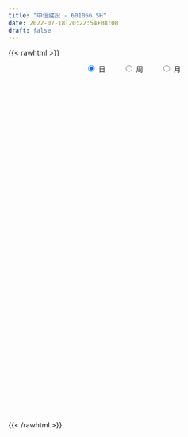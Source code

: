 ```yaml
---
title: "中信建投 - 601066.SH"
date: 2022-07-18T20:22:54+08:00
draft: false
---
```

{{< rawhtml >}}
    <div style="text-align: center">
        <label style="padding: 1rem;"><input style="margin-right: .5rem" type="radio" name="period" value="D" checked onclick="period_change(this)">日</label>
        <label style="padding: 1rem;"><input style="margin-right: .5rem" type="radio" name="period" value="W" onclick="period_change(this)">周</label>
        <label style="padding: 1rem;"><input style="margin-right: .5rem" type="radio" name="period" value="M" onclick="period_change(this)">月</label>
    </div>
    <div id="chart" style="height: 700px;"></div> 
    <script type="text/javascript">
        const D_v = [592332.08,600742.38,520106.77,825565.79,1145151.6799999999,1070290.9399999999,1195815.5600000001,992384.9300000001,824359.89,680461.05,656017.39,546303.96,663290.47,641738.98,560493.15,575339.13,409591.64,520498.14,366861.01,554848.01,342596.17,230884.02,734835.47,498418.15,510606.39,505434.43,412229.49,319751.56,889440.59,1224547.2,1397632.3899999999,1212013.9299999999,907597.5699999999,664640.42,465008.73,788130.77,525267.48,560535.52,475874.27,306860.06,249166.39,435064.9,437564.51,307477.83,458004.03,452638.47,227963.55,272945.19,245869.99,208177.1,348135.89,417758.97,390328.65,419932.69,264644.86,264236.19,264804.03,330715.04,368502.91,564627.01,541696.76,392214.8,248325.74,209478.63,234878.31,127552.93,191998.19,161498.67,296445.85,433178.88,242953.74,238463.61,150775.95,151266.35,237080.27,359839.28,181503.4,200773.61,254396.4,380803.77,287097.62,198793.54,262867.28,223490.67,445771.43,348569.23,201606.78,278117.63,279582.78,528536.9300000001,347937.04,224400.31,147204.31,119708.04,134451.5,191640.4,229031.49,226747.44,173032.41,429675.62,242216.03,231427.69,152079.86,402399.1,649716.78,552654.25,366850.21,278470.44,229374.93,153854.16,218025.98,283878.95,309408.34,707785.8199999999,297570.64,216183.59,197748.59,293294.76,173736.92,176941.27,281693.2,226124.65,168404.87,201815.89,228699.74,239136.99,313866.85,552518.71,409152.41,371883.4,772693.39,627522.45,543169.28,440193.65,974265.1,561033.5699999999,319293.73,294672.33,292835.02,347252.64,357022.0,413446.74,359044.7,323789.42,245572.5,184904.24,405025.36,244004.9,190896.95,226553.75,206749.59,394217.04,347425.97,334952.23,313726.35,262310.11,268102.78,243888.38,313416.63,201533.48,219838.02,216105.23,191209.94,191700.47,255253.56,207581.77,216672.53,423385.87,273768.33,282371.49,244398.35,238889.74,307924.07,220568.84,125875.49,133295.63,189146.2,172638.18,172768.51,229458.17,274876.3,143451.04,147212.32,144883.54,115263.29,121283.91,125263.8,147957.42,217218.08,163809.89,153752.89,157010.48,235087.72,177237.25,149290.6,112144.4,105965.97,223234.2,248178.01,104178.0,116823.76,201007.53,280705.35,190595.96,129950.16,242728.52,189475.65,205855.92,277471.06,154741.02,198728.84,106478.43,125087.4,609815.26,574748.84,299237.08,265543.2,394400.11,260685.36,375217.44,930867.91,1359976.6499999999,723253.3199999999,615026.88,362948.39,385590.86,279315.54,280944.57,464618.64,309918.76,244485.64,193594.28,226882.89,343973.65,203768.93,211451.58,392798.75,448037.9,279784.65,225459.81,182168.58,332610.37,434017.49,384401.15,219965.69,249294.46,288178.11,215077.07,180640.59,172336.25,205984.46,186814.93,195831.62,287342.79,198680.51,247769.61,183791.79,207739.92,207453.65,161710.49,245237.57,398138.75,516214.76,419077.81,386438.82,206393.92,230865.52,236963.52,366830.74,282095.51,184953.31,212402.19,173569.22,265784.23,308651.97,282103.28,154837.2,149229.2,264171.17,605020.8199999999,915589.14,721146.52,468046.28,331634.84,440921.03,262205.52,266948.4,456116.0,346825.45,433980.43,1362773.03,1075308.76,1421136.05,997792.02,916966.91,736557.03,528574.91,681080.84,403783.16,417699.37,248389.1,342762.76,501070.48,478398.09,382556.94,298647.62,322524.17,304683.19,302035.8,202095.02,181939.83,351486.92,335904.46,163792.94,130549.49,155573.63,165254.83,188553.1,133482.62,212024.03,184101.51,266729.74,177229.51,181235.98,162988.79,247621.87,204507.96,192289.69,142659.23,149560.17,144276.29,172018.28,138654.2,164969.87,401818.05,219373.59,202394.71,201032.89,120740.89,126235.99,215819.57,182465.7,207996.76,166331.43,130124.92,142973.93,142153.76,140056.99,142935.27,152810.97,167066.82,449505.41,243940.31,441198.9,582838.4,385845.35,511653.48,243636.15,219522.23,163276.53,198456.18,157945.93,151907.7,128348.33,117636.03,126511.32,92102.49,134331.11,99774.48,142101.33,115965.62,146946.56,154310.09,211246.06,111525.66,112381.67,119349.29,100171.17,124582.59,150242.65,110456.68,109505.54,98952.12,169719.62,102108.13,83833.73,159872.95,114174.29,126094.31,129278.92,95000.17,110158.3,93262.14,73803.1,113068.47,161927.99,82480.85,78924.73,92097.87,79670.1,167051.4,113858.33,106095.63,187557.92,107701.31,107473.07,89444.31,90616.44,73767.6,99574.96,110784.58,153902.82,210173.9,127300.83,216480.51,205628.4,215040.39,290450.73,251477.26,217667.88,135445.49,97916.08,81076.44,87248.16,86091.65,89212.78,89820.86,172110.97,108795.31,116633.85,87671.12,122818.25,111009.6,110673.3,159377.39,156238.08,175714.23,215440.66,140939.26,97817.58,94002.09,130103.02,154100.43,253524.68,355113.7,188615.59,184756.85,245536.97,142957.11,89971.14,89844.31,146470.05,169250.62,108811.59,156573.25,132350.31,90013.64,95331.92,83110.5,230526.19,130861.45,133577.31,103062.04,153701.57,174240.99,94780.98,129267.91,99581.4,92087.19,200444.81,357709.3,233260.71,255173.91,259781.05,226328.54,581885.42,1256149.23,1105153.6599999999,931478.34,483057.58,362890.2,904963.22,1213830.52,1300204.95,742388.27,673175.88,712637.22,537744.24,330257.1,300743.64,308373.54,330417.87,223626.08,248506.51,273803.8,260178.55,271550.72,263105.18,245092.83,263627.85]
const D_histogram = [0.0,0.1072136752,0.1711011566,0.4529824466,0.8812159763,1.399697435,1.5014801117,1.7098504883,1.7034499209,1.4133838345,1.1872496419,0.95864276,0.7472195271,0.2343057376,-0.0838438164,-0.1717906391,-0.3350871628,-0.4309882691,-0.5213954642,-0.6981580177,-0.7682174984,-0.7972446586,-0.5604512891,-0.4847180916,-0.4234548493,-0.3556385296,-0.3496388267,-0.3480788365,-0.058219637,0.2351808517,0.6859157276,0.6491158768,0.6620145577,0.5277415282,0.3504561175,0.3168030795,0.2178648433,0.1407711314,-0.10908696,-0.235627402,-0.3434364226,-0.5115663896,-0.6992284468,-0.7383682683,-0.6219703144,-0.6074123475,-0.5673578961,-0.5351036981,-0.5165060529,-0.5477472495,-0.7132776466,-0.6399682792,-0.5884599647,-0.5079408715,-0.4174070411,-0.3269434521,-0.243073676,-0.1907918879,-0.2308141134,-0.0982375433,-0.0243877077,-0.0128604032,-0.0601159218,-0.1230940239,-0.1298034539,-0.1414405073,-0.145661045,-0.1536142888,-0.136974838,-0.0033729747,0.0299786175,-0.0134467471,-0.0388696797,-0.0483968496,-0.102234318,-0.21142184,-0.3108054416,-0.3394136438,-0.4560431861,-0.6545128328,-0.6773168705,-0.6517337806,-0.5810001886,-0.5717810908,-0.6060417516,-0.4914315215,-0.3841263828,-0.2319045304,-0.1349239358,0.1019837799,0.2154706341,0.201125226,0.1835318337,0.1707884028,0.1760416668,0.1523313396,0.1732660691,0.2092039341,0.2502702036,0.3186310983,0.300234364,0.2098707751,0.1756612756,0.2514313359,0.2722503675,0.3430691234,0.3622366513,0.3778322645,0.3339889994,0.257618588,0.1604480299,0.036461368,0.035462292,0.0694013415,0.0422531775,0.0011179385,-0.0727955411,-0.0655721787,-0.1021731665,-0.1047404229,-0.164098418,-0.1706885973,-0.1983536209,-0.2028640759,-0.2342825402,-0.2172059511,-0.1165268912,0.0474948193,0.1499763243,0.206895191,0.3696470957,0.4936323783,0.502093752,0.4110319799,0.5058494639,0.4340803813,0.3091723873,0.215513421,0.1382011793,0.0735962416,-0.0187538223,-0.068726916,-0.1723255942,-0.2035184388,-0.2612581595,-0.2930859012,-0.2342220914,-0.2282801481,-0.2112656072,-0.2081430423,-0.2421349376,-0.3781041046,-0.5419213738,-0.5850970691,-0.5177894122,-0.4020882846,-0.3109816489,-0.1646908677,-0.1455439204,-0.128264529,-0.1255326918,-0.0845510014,-0.0860065037,-0.0614580058,-0.0000594963,0.0856846474,0.1347729493,0.2384158715,0.2132845885,0.0814680143,-0.071563698,-0.132066339,-0.1725823777,-0.2548516544,-0.2824544818,-0.2641300316,-0.2039761363,-0.1700705968,-0.0933799966,0.0031291515,0.0808286383,0.115039638,0.1454643664,0.1792475956,0.209127294,0.1898449838,0.2022301282,0.2142083475,0.2611914401,0.2568572396,0.2410599593,0.1781514096,0.0298939052,-0.0409868102,-0.0410530293,-0.0476911857,-0.0458664679,0.0129638074,0.0852652353,0.1167150822,0.1391524019,0.1027551787,0.0081810474,-0.0253825441,-0.0571791988,-0.0458660873,-0.0546080181,-0.1002262205,-0.1918650037,-0.2305262432,-0.1913104246,-0.1451076257,-0.097254997,0.1229289085,0.2867799193,0.3811907039,0.4492340789,0.4904164412,0.4597939276,0.4721530278,0.6577851341,0.7748651108,0.8078891553,0.7769979325,0.6988743489,0.5662073325,0.4062940255,0.2871761194,0.196026922,0.1388647321,0.076967027,-0.0103565164,-0.0828499913,-0.209067754,-0.2980481443,-0.3800430656,-0.4524951259,-0.3916066067,-0.2915617797,-0.2404776014,-0.180091171,-0.0885495893,-0.0056900366,-0.0155658403,-0.0664205926,-0.0584562702,-0.1338867685,-0.2145703436,-0.2702152945,-0.2772775197,-0.252248672,-0.2320936015,-0.2199881305,-0.165197936,-0.1474144141,-0.1540603885,-0.1414954083,-0.1216927909,-0.1312996713,-0.1381153357,-0.0908171311,0.0149295577,0.0783428669,0.0102495587,-0.0965182183,-0.1534245751,-0.1642587693,-0.20015669,-0.1517850175,-0.1287275906,-0.1058593622,-0.1153378903,-0.0964677324,-0.0254987877,0.0674425319,0.1116939602,0.1241295551,0.1412158566,0.1797830552,0.2344879587,0.4426861229,0.4460738091,0.3926481118,0.3438092234,0.3328070478,0.2764153313,0.198367707,0.0510354171,-0.0542585269,-0.042044632,0.1472992475,0.2548848075,0.3260649189,0.4809949885,0.5955987947,0.5671571107,0.4709535849,0.3924075427,0.298795881,0.1667824574,0.0670175621,-0.0463862613,-0.0276328905,0.0207034633,0.0275649013,-0.0022026744,-0.0591067103,-0.0718275599,-0.1389876497,-0.193673942,-0.20341037,-0.2924891093,-0.3966056503,-0.4361389649,-0.4353171969,-0.4254833166,-0.4255009806,-0.3796685419,-0.3398206031,-0.2775964122,-0.219292656,-0.1264357676,-0.0854242611,-0.1101342826,-0.139391211,-0.1415668833,-0.0976138882,-0.1110692612,-0.1206198099,-0.1109929021,-0.0934266789,-0.0441505634,0.0046492451,0.030160098,0.1162490192,0.1583098484,0.1727617106,0.1342959194,0.1103214388,0.0740989858,0.0836220029,0.0898569353,0.0928611358,0.0896421817,0.0748289856,0.0367621323,0.000710139,-0.0238943964,-0.0144525507,-0.0032784091,0.0262721531,0.0657317309,0.0804657868,0.1546896032,0.2287717598,0.2626223088,0.2612252748,0.2244500556,0.2064836774,0.1880139929,0.127648877,0.0604906105,0.0250042143,-0.01946008,-0.0448401192,-0.0938400988,-0.117847814,-0.1080711464,-0.1118468136,-0.096222378,-0.0849924984,-0.0864846645,-0.0873791284,-0.1297725781,-0.142051838,-0.1242778169,-0.1080989467,-0.0928834531,-0.0960884757,-0.127044696,-0.1300864812,-0.1196433269,-0.1029373597,-0.0612491164,-0.0436006556,-0.0450365346,-0.1233502067,-0.1344201829,-0.1758467494,-0.1839500214,-0.1562829658,-0.1072899141,-0.0670373783,-0.032944188,-0.009529104,-0.0508103097,-0.0403791544,-0.0286229579,-0.0312653556,-0.011452079,0.0546086213,0.0637440493,0.088906124,0.0466486978,0.0178497545,-0.0093409637,-0.0040827034,0.0110367806,0.0174794589,0.001513516,-0.0378750313,-0.1140439879,-0.2160333037,-0.2581680581,-0.2210611674,-0.176571815,-0.1657611094,-0.0639293509,-0.0059663366,0.0444500392,0.0478251562,0.0418514436,0.0404466559,0.0176363247,-0.0123296149,-0.0241217562,-0.0251261244,0.0152025313,0.0346168165,0.0653528173,0.0931285697,0.0790899877,0.0942818454,0.0597749598,0.0896024992,0.1133134141,0.1584927365,0.2054639561,0.1804282692,0.1526427092,0.1070114742,0.0651066126,0.0665144755,0.0616593274,-0.0823008212,-0.1582962767,-0.2415931969,-0.1994667106,-0.1525949382,-0.1303852789,-0.0836571421,-0.0199911334,0.0171759299,0.0510627006,0.0995077873,0.1389951352,0.1519740333,0.1575220202,0.1443608871,0.168973742,0.1632567445,0.1008047608,0.0543378932,0.054663748,0.0714131703,0.0693359971,0.0879565451,0.0775301283,0.0754327421,0.1091263314,0.1664288994,0.2057897721,0.2045693204,0.2202688389,0.2127014262,0.3474541117,0.550790868,0.5063169878,0.5278685371,0.4487099758,0.3714583239,0.3490208709,0.4825741763,0.4524423725,0.409608994,0.3690608022,0.2603917533,0.2073027857,0.1205232559,0.0322178032,-0.0556792648,-0.1264603951,-0.1863439546,-0.2275369207,-0.2958184604,-0.3359816273,-0.3754330288,-0.4134290441,-0.4507696324,-0.4202587207]
const D_fast = [0.0,0.134017094,0.2406798646,0.6358067662,1.28434429,2.1527501074,2.6299028121,3.2657358108,3.6851977236,3.7484775958,3.8191558136,3.8302096217,3.8055912706,3.3512539155,3.0121434074,2.881248925,2.6341806105,2.430532437,2.2097763758,1.8584743179,1.5963604626,1.3680221377,1.464702685,1.4192563595,1.3746558896,1.3535625768,1.2721525731,1.1866928542,1.4619971445,1.814192846,2.4364066539,2.5618857722,2.7402880926,2.7379504451,2.6482790638,2.6938267957,2.6493547703,2.6074538413,2.3303240099,2.1448767173,1.9512085911,1.6551870267,1.2927178578,1.0689859692,1.0298913446,0.8925962245,0.7908112019,0.6892894754,0.5787606073,0.4105825983,0.0667327896,-0.0199499128,-0.1155565895,-0.1620227141,-0.1758406441,-0.167112918,-0.1440115609,-0.1394277449,-0.2371534987,-0.1291363144,-0.0613834058,-0.053071202,-0.1153557011,-0.2091073092,-0.2482676026,-0.2952647829,-0.3359005819,-0.3822573978,-0.3998616565,-0.2671030368,-0.2262567903,-0.2730438416,-0.3081841942,-0.3298105765,-0.4092066245,-0.5712496065,-0.7483345684,-0.8617961816,-1.0924365204,-1.4545343753,-1.6466676306,-1.7840179859,-1.858534441,-1.9922606159,-2.1780317145,-2.1862793649,-2.1750058219,-2.0807601021,-2.0175104915,-1.7551068308,-1.587752318,-1.5518164197,-1.5235268536,-1.4935731838,-1.4443095031,-1.4299369954,-1.3656857486,-1.2774469001,-1.1738130797,-1.0257944104,-0.9691325537,-1.0070284488,-0.9973226294,-0.8586947351,-0.7698131116,-0.6132270749,-0.5035003842,-0.3934467048,-0.3537927201,-0.3657584845,-0.4228170352,-0.5376883551,-0.5298218581,-0.4785324732,-0.4951173428,-0.5359730972,-0.6280854621,-0.6372551444,-0.6993994237,-0.7281517859,-0.8285343855,-0.8777967142,-0.955050143,-1.0102766169,-1.1002657163,-1.137490615,-1.0659432779,-0.8900478625,-0.7500722765,-0.641429612,-0.3862659333,-0.1388725563,-0.0048877445,0.0068084783,0.2280883283,0.264839341,0.2172244439,0.1774438329,0.1346818859,0.0884760086,-0.0085625108,-0.0757173335,-0.2223974103,-0.3044698645,-0.4275241251,-0.5326233421,-0.5323150552,-0.5834431489,-0.6192450098,-0.6681582055,-0.7626838352,-0.9931790284,-1.292476641,-1.4819266036,-1.5440662997,-1.5288872433,-1.5155260198,-1.4104079555,-1.4276469883,-1.4424337292,-1.4710850649,-1.4512411249,-1.4741982531,-1.4650142566,-1.4036306212,-1.2964653156,-1.2136837764,-1.0504368863,-1.0222470222,-1.1336965928,-1.3046192297,-1.3981384554,-1.4818000886,-1.6277822788,-1.7259987266,-1.7737067843,-1.7645469232,-1.7731590328,-1.7198134318,-1.6225219958,-1.5246153494,-1.4616444402,-1.3948536202,-1.3162584921,-1.2340969702,-1.2059180345,-1.142975358,-1.0774450519,-0.9651640992,-0.9052839898,-0.8608162803,-0.8791869776,-1.0199710057,-1.1010984236,-1.1114279001,-1.1299888529,-1.139630752,-1.0775595249,-0.9839417882,-0.9233131707,-0.8660877505,-0.8767961791,-0.9693250485,-1.0092342761,-1.0553257304,-1.0554791408,-1.0778730761,-1.1485478336,-1.2881528677,-1.3844456681,-1.3930574556,-1.3831315632,-1.3595926837,-1.108676551,-0.8731305605,-0.6834220999,-0.5030702052,-0.3392837326,-0.2549577643,-0.1245604071,0.2255179827,0.5363142371,0.7713105704,0.9346688307,1.0312638344,1.0401486511,0.9818088505,0.9344849742,0.8923425073,0.8698965005,0.827240552,0.7373278796,0.6441219068,0.4656372056,0.3021447792,0.1251390915,-0.0604367503,-0.0974498827,-0.0702955007,-0.0793307227,-0.063967085,0.0054370993,0.0868741429,0.0731068791,0.0056469787,-0.0010027664,-0.1099049568,-0.2442311179,-0.3674298924,-0.4438114975,-0.4818448178,-0.5197131477,-0.5626047094,-0.5491139989,-0.5681840804,-0.6133451519,-0.6361540239,-0.6467746042,-0.6892064024,-0.7305509007,-0.7059569789,-0.5964779007,-0.5134788748,-0.5790097933,-0.7099071249,-0.8051696255,-0.8570685119,-0.9430056052,-0.932580187,-0.9417046579,-0.9453012699,-0.9836142706,-0.9888610459,-0.924266798,-0.8144648455,-0.7422899271,-0.6988219435,-0.6464316778,-0.5629187154,-0.4495918223,-0.1307221273,-0.0158159888,0.0289203418,0.0660337593,0.1382333455,0.1509454619,0.1224897643,-0.0120836713,-0.1309422471,-0.1292395102,0.0969291812,0.2682359431,0.4209322842,0.696111101,0.9596146058,1.0729621996,1.0944970699,1.1140529134,1.0951402219,1.0048224127,0.9218119079,0.7968115192,0.8086566673,0.862168887,0.8759215503,0.845603306,0.7739225925,0.743244853,0.6413378508,0.538233073,0.4776440525,0.3154430358,0.1121750822,-0.0363929736,-0.1444005048,-0.2409374536,-0.3473303628,-0.3964150596,-0.4415222715,-0.4486971837,-0.4452165915,-0.383968645,-0.3643132038,-0.4165567959,-0.4806615271,-0.5182289202,-0.4986793972,-0.5399020855,-0.5796075867,-0.5977289043,-0.6035193509,-0.5652808762,-0.5153187564,-0.4822678791,-0.367116703,-0.2854784117,-0.2278361219,-0.2327279333,-0.2291220541,-0.2468197607,-0.2163912429,-0.1876920766,-0.1614725922,-0.1422810008,-0.1383869506,-0.1672632707,-0.2031377293,-0.2337158638,-0.2278871558,-0.2175326165,-0.181414016,-0.1255215055,-0.0906710028,0.0222252144,0.1535003109,0.2530064371,0.3169157218,0.3362530165,0.3699075577,0.3984413714,0.3699884747,0.3179528608,0.2887175182,0.239388204,0.2027981349,0.1303381306,0.0768684619,0.059627343,0.0278899724,0.0194588134,0.0094405685,-0.0136727638,-0.0364120097,-0.111248604,-0.1590408234,-0.1723362566,-0.183182123,-0.1911874927,-0.2184146342,-0.2811320285,-0.316695434,-0.3361631114,-0.3451914841,-0.3188155199,-0.312067223,-0.3247622357,-0.4339134594,-0.4785884814,-0.5639767352,-0.6180675126,-0.6294711985,-0.6073006253,-0.5838074341,-0.5579502907,-0.5369174828,-0.5909012659,-0.5905648992,-0.5859644422,-0.5964231787,-0.5794729219,-0.4997600663,-0.4746886259,-0.4273000202,-0.4578952719,-0.4822317766,-0.5117577358,-0.5075201513,-0.4896414722,-0.4788289291,-0.494416493,-0.5432737981,-0.6479537518,-0.8039513935,-0.9106281624,-0.9287865635,-0.9284401649,-0.9590697367,-0.8732203159,-0.8167488857,-0.7552200002,-0.7398885941,-0.7353994458,-0.7266925696,-0.7450938196,-0.7781421628,-0.7959647433,-0.8032506426,-0.7591213541,-0.7310528647,-0.6839786595,-0.6329207647,-0.6271868499,-0.5884245308,-0.6079876765,-0.5557595123,-0.5037202438,-0.4189177373,-0.3205805287,-0.3005091483,-0.290134031,-0.3090123974,-0.3346406059,-0.3166041241,-0.3060444404,-0.4705797943,-0.5861493189,-0.7298445383,-0.7375847297,-0.7288616918,-0.7392483523,-0.7134345011,-0.6547662757,-0.6133052299,-0.566652784,-0.4933307505,-0.4190946189,-0.3681222124,-0.3231937205,-0.3002646318,-0.2334083414,-0.1983111527,-0.2355619462,-0.2684443406,-0.2544525488,-0.2198498339,-0.2045930078,-0.1639833235,-0.1550272082,-0.1382664089,-0.0772912368,0.0216185561,0.1124268718,0.1623487503,0.2331154784,0.2787234223,0.5003396357,0.841374109,0.9234794757,1.0769981594,1.110017092,1.1256300211,1.1904477858,1.4446446352,1.5276234246,1.5871922946,1.6389093033,1.5953381927,1.5940749216,1.5374262058,1.4571752038,1.3553583197,1.2529620905,1.1464925425,1.0484153462,0.9061791913,0.7820206177,0.6487109589,0.5073576826,0.3573246862,0.2827709177]
const D_slow = [0.0,0.0268034188,0.069578708,0.1828243196,0.4031283137,0.7530526724,1.1284227004,1.5558853225,1.9817478027,2.3350937613,2.6319061718,2.8715668618,3.0583717435,3.1169481779,3.0959872238,3.0530395641,2.9692677734,2.8615207061,2.73117184,2.5566323356,2.364577961,2.1652667963,2.0251539741,1.9039744512,1.7981107388,1.7092011064,1.6217913998,1.5347716906,1.5202167814,1.5790119943,1.7504909262,1.9127698954,2.0782735349,2.2102089169,2.2978229463,2.3770237162,2.431489927,2.4666827098,2.4394109698,2.3805041193,2.2946450137,2.1667534163,1.9919463046,1.8073542375,1.6518616589,1.500008572,1.358169098,1.2243931735,1.0952666603,0.9583298479,0.7800104362,0.6200183664,0.4729033752,0.3459181574,0.2415663971,0.1598305341,0.0990621151,0.0513641431,-0.0063393853,-0.0308987711,-0.036995698,-0.0402107988,-0.0552397793,-0.0860132853,-0.1184641487,-0.1538242756,-0.1902395368,-0.228643109,-0.2628868185,-0.2637300622,-0.2562354078,-0.2595970946,-0.2693145145,-0.2814137269,-0.3069723064,-0.3598277664,-0.4375291268,-0.5223825378,-0.6363933343,-0.8000215425,-0.9693507601,-1.1322842053,-1.2775342524,-1.4204795251,-1.571989963,-1.6948478434,-1.7908794391,-1.8488555717,-1.8825865556,-1.8570906107,-1.8032229521,-1.7529416457,-1.7070586872,-1.6643615865,-1.6203511699,-1.582268335,-1.5389518177,-1.4866508342,-1.4240832833,-1.3444255087,-1.2693669177,-1.2168992239,-1.172983905,-1.110126071,-1.0420634792,-0.9562961983,-0.8657370355,-0.7712789694,-0.6877817195,-0.6233770725,-0.583265065,-0.574149723,-0.56528415,-0.5479338147,-0.5373705203,-0.5370910357,-0.555289921,-0.5716829656,-0.5972262573,-0.623411363,-0.6644359675,-0.7071081168,-0.7566965221,-0.807412541,-0.8659831761,-0.9202846639,-0.9494163867,-0.9375426818,-0.9000486008,-0.848324803,-0.7559130291,-0.6325049345,-0.5069814965,-0.4042235015,-0.2777611356,-0.1692410403,-0.0919479434,-0.0380695882,-0.0035192933,0.014879767,0.0101913115,-0.0069904175,-0.0500718161,-0.1009514258,-0.1662659656,-0.2395374409,-0.2980929638,-0.3551630008,-0.4079794026,-0.4600151632,-0.5205488976,-0.6150749238,-0.7505552672,-0.8968295345,-1.0262768875,-1.1267989587,-1.2045443709,-1.2457170878,-1.2821030679,-1.3141692002,-1.3455523731,-1.3666901235,-1.3881917494,-1.4035562508,-1.4035711249,-1.3821499631,-1.3484567257,-1.2888527578,-1.2355316107,-1.2151646071,-1.2330555316,-1.2660721164,-1.3092177108,-1.3729306244,-1.4435442449,-1.5095767528,-1.5605707868,-1.603088436,-1.6264334352,-1.6256511473,-1.6054439877,-1.5766840782,-1.5403179866,-1.4955060877,-1.4432242642,-1.3957630183,-1.3452054862,-1.2916533994,-1.2263555393,-1.1621412294,-1.1018762396,-1.0573383872,-1.0498649109,-1.0601116134,-1.0703748708,-1.0822976672,-1.0937642842,-1.0905233323,-1.0692070235,-1.0400282529,-1.0052401524,-0.9795513578,-0.9775060959,-0.9838517319,-0.9981465316,-1.0096130535,-1.023265058,-1.0483216131,-1.096287864,-1.1539194248,-1.201747031,-1.2380239374,-1.2623376867,-1.2316054596,-1.1599104797,-1.0646128038,-0.9523042841,-0.8297001738,-0.7147516919,-0.5967134349,-0.4322671514,-0.2385508737,-0.0365785849,0.1576708982,0.3323894855,0.4739413186,0.575514825,0.6473088548,0.6963155853,0.7310317683,0.7502735251,0.747684396,0.7269718982,0.6747049597,0.6001929236,0.5051821572,0.3920583757,0.294156724,0.2212662791,0.1611468787,0.116124086,0.0939866886,0.0925641795,0.0886727194,0.0720675713,0.0574535037,0.0239818116,-0.0296607743,-0.0972145979,-0.1665339778,-0.2295961458,-0.2876195462,-0.3426165788,-0.3839160628,-0.4207696664,-0.4592847635,-0.4946586156,-0.5250818133,-0.5579067311,-0.592435565,-0.6151398478,-0.6114074584,-0.5918217417,-0.589259352,-0.6133889066,-0.6517450504,-0.6928097427,-0.7428489152,-0.7807951695,-0.8129770672,-0.8394419078,-0.8682763803,-0.8923933134,-0.8987680104,-0.8819073774,-0.8539838873,-0.8229514986,-0.7876475344,-0.7427017706,-0.684079781,-0.5734082502,-0.461889798,-0.36372777,-0.2777754642,-0.1945737022,-0.1254698694,-0.0758779427,-0.0631190884,-0.0766837201,-0.0871948781,-0.0503700662,0.0133511356,0.0948673653,0.2151161125,0.3640158111,0.5058050888,0.623543485,0.7216453707,0.796344341,0.8380399553,0.8547943458,0.8431977805,0.8362895579,0.8414654237,0.848356649,0.8478059804,0.8330293028,0.8150724129,0.7803255004,0.7319070149,0.6810544224,0.6079321451,0.5087807325,0.3997459913,0.2909166921,0.184545863,0.0781706178,-0.0167465177,-0.1017016685,-0.1711007715,-0.2259239355,-0.2575328774,-0.2788889427,-0.3064225133,-0.3412703161,-0.3766620369,-0.401065509,-0.4288328243,-0.4589877767,-0.4867360023,-0.510092672,-0.5211303128,-0.5199680015,-0.512427977,-0.4833657222,-0.4437882601,-0.4005978325,-0.3670238526,-0.3394434929,-0.3209187465,-0.3000132458,-0.2775490119,-0.254333728,-0.2319231826,-0.2132159362,-0.2040254031,-0.2038478683,-0.2098214674,-0.2134346051,-0.2142542074,-0.2076861691,-0.1912532364,-0.1711367897,-0.1324643889,-0.0752714489,-0.0096158717,0.055690447,0.1118029609,0.1634238803,0.2104273785,0.2423395977,0.2574622504,0.2637133039,0.2588482839,0.2476382541,0.2241782294,0.1947162759,0.1676984893,0.1397367859,0.1156811914,0.0944330668,0.0728119007,0.0509671186,0.0185239741,-0.0169889854,-0.0480584397,-0.0750831763,-0.0983040396,-0.1223261585,-0.1540873325,-0.1866089528,-0.2165197845,-0.2422541244,-0.2575664035,-0.2684665674,-0.2797257011,-0.3105632527,-0.3441682985,-0.3881299858,-0.4341174912,-0.4731882326,-0.5000107112,-0.5167700558,-0.5250061027,-0.5273883787,-0.5400909562,-0.5501857448,-0.5573414843,-0.5651578232,-0.5680208429,-0.5543686876,-0.5384326752,-0.5162061442,-0.5045439698,-0.5000815311,-0.5024167721,-0.5034374479,-0.5006782528,-0.496308388,-0.495930009,-0.5053987669,-0.5339097638,-0.5879180898,-0.6524601043,-0.7077253961,-0.7518683499,-0.7933086272,-0.809290965,-0.8107825491,-0.7996700393,-0.7877137503,-0.7772508894,-0.7671392254,-0.7627301443,-0.765812548,-0.771842987,-0.7781245181,-0.7743238853,-0.7656696812,-0.7493314769,-0.7260493344,-0.7062768375,-0.6827063762,-0.6677626362,-0.6453620114,-0.6170336579,-0.5774104738,-0.5260444848,-0.4809374175,-0.4427767402,-0.4160238716,-0.3997472185,-0.3831185996,-0.3677037678,-0.3882789731,-0.4278530422,-0.4882513415,-0.5381180191,-0.5762667537,-0.6088630734,-0.6297773589,-0.6347751423,-0.6304811598,-0.6177154847,-0.5928385378,-0.558089754,-0.5200962457,-0.4807157407,-0.4446255189,-0.4023820834,-0.3615678973,-0.3363667071,-0.3227822338,-0.3091162968,-0.2912630042,-0.2739290049,-0.2519398686,-0.2325573366,-0.213699151,-0.1864175682,-0.1448103433,-0.0933629003,-0.0422205702,0.0128466395,0.0660219961,0.152885524,0.290583241,0.417162488,0.5491296222,0.6613071162,0.7541716972,0.8414269149,0.962070459,1.0751810521,1.1775833006,1.2698485011,1.3349464394,1.3867721359,1.4169029499,1.4249574006,1.4110375845,1.3794224857,1.332836497,1.2759522669,1.2019976518,1.1180022449,1.0241439877,0.9207867267,0.8080943186,0.7030296384]
const D_data = [['2020-06-29', 37.7, 37.7, 37.0, 38.36],['2020-06-30', 37.69, 39.38, 37.28, 40.62],['2020-07-01', 39.37, 39.42, 38.72, 40.05],['2020-07-02', 39.39, 43.36, 39.2, 43.36],['2020-07-03', 47.5, 47.7, 44.75, 47.7],['2020-07-06', 48.84, 52.4, 48.18, 52.47],['2020-07-07', 52.41, 50.16, 48.5, 52.64],['2020-07-08', 49.01, 53.82, 48.99, 55.18],['2020-07-09', 52.68, 53.3, 51.23, 55.9],['2020-07-10', 51.64, 50.5, 50.24, 52.65],['2020-07-13', 50.2, 51.3, 49.41, 52.77],['2020-07-14', 50.56, 51.29, 49.94, 52.33],['2020-07-15', 51.5, 51.42, 50.45, 52.99],['2020-07-16', 50.5, 46.51, 46.28, 52.31],['2020-07-17', 47.31, 47.2, 45.6, 49.19],['2020-07-20', 49.4, 49.32, 48.71, 51.5],['2020-07-21', 48.64, 47.92, 47.68, 49.3],['2020-07-22', 48.0, 48.17, 47.69, 49.68],['2020-07-23', 47.01, 47.75, 46.5, 48.27],['2020-07-24', 48.49, 45.83, 44.75, 48.65],['2020-07-27', 45.82, 46.26, 44.92, 46.68],['2020-07-28', 46.77, 46.2, 45.78, 46.86],['2020-07-29', 46.74, 49.85, 46.51, 50.0],['2020-07-30', 49.48, 48.54, 48.28, 49.48],['2020-07-31', 48.23, 48.63, 47.74, 49.78],['2020-08-03', 48.86, 49.0, 47.76, 49.26],['2020-08-04', 48.9, 48.38, 48.03, 49.04],['2020-08-05', 48.07, 48.29, 47.42, 48.92],['2020-08-06', 48.54, 52.75, 47.6, 53.12],['2020-08-07', 50.05, 54.67, 49.69, 58.0],['2020-08-10', 52.94, 59.27, 52.55, 60.14],['2020-08-11', 58.0, 55.08, 54.69, 59.83],['2020-08-12', 54.05, 56.45, 52.6, 57.79],['2020-08-13', 56.0, 55.06, 54.98, 57.74],['2020-08-14', 53.55, 54.35, 53.55, 55.2],['2020-08-17', 55.57, 56.18, 55.57, 58.38],['2020-08-18', 55.64, 55.56, 55.02, 57.28],['2020-08-19', 55.56, 55.85, 55.07, 57.47],['2020-08-20', 55.01, 53.16, 53.1, 55.1],['2020-08-21', 53.53, 53.89, 53.3, 54.68],['2020-08-24', 54.43, 53.59, 53.25, 54.58],['2020-08-25', 53.36, 52.06, 51.98, 54.39],['2020-08-26', 52.07, 50.66, 50.5, 52.52],['2020-08-27', 51.08, 51.6, 50.2, 52.19],['2020-08-28', 51.43, 53.46, 50.8, 53.69],['2020-08-31', 53.3, 52.27, 52.22, 54.48],['2020-09-01', 51.75, 52.47, 51.6, 52.72],['2020-09-02', 52.9, 52.31, 51.69, 53.02],['2020-09-03', 52.03, 52.02, 51.85, 53.05],['2020-09-04', 50.7, 51.08, 50.7, 51.7],['2020-09-07', 50.94, 48.48, 48.2, 50.94],['2020-09-08', 48.97, 50.78, 48.01, 51.76],['2020-09-09', 49.12, 50.43, 49.12, 51.92],['2020-09-10', 50.97, 50.77, 50.3, 52.38],['2020-09-11', 50.1, 51.03, 50.1, 51.4],['2020-09-14', 51.03, 51.25, 50.31, 51.47],['2020-09-15', 51.2, 51.43, 50.55, 51.64],['2020-09-16', 51.12, 51.24, 50.96, 52.5],['2020-09-17', 50.73, 49.95, 49.15, 51.2],['2020-09-18', 49.2, 52.23, 49.2, 52.86],['2020-09-21', 54.55, 52.0, 52.0, 54.95],['2020-09-22', 51.43, 51.43, 51.31, 53.28],['2020-09-23', 51.12, 50.56, 50.39, 51.43],['2020-09-24', 50.0, 49.98, 49.84, 51.05],['2020-09-25', 50.1, 50.38, 49.85, 50.96],['2020-09-28', 50.35, 50.14, 50.07, 50.67],['2020-09-29', 50.42, 50.05, 50.0, 50.8],['2020-09-30', 50.5, 49.82, 49.63, 50.5],['2020-10-09', 50.49, 50.0, 49.0, 50.64],['2020-10-12', 50.2, 51.78, 49.93, 51.8],['2020-10-13', 50.98, 50.95, 50.6, 51.2],['2020-10-14', 50.95, 49.93, 49.84, 51.07],['2020-10-15', 49.93, 49.91, 49.88, 50.48],['2020-10-16', 50.13, 49.94, 49.86, 50.29],['2020-10-19', 50.22, 49.11, 49.05, 50.31],['2020-10-20', 48.72, 47.8, 46.88, 48.79],['2020-10-21', 47.6, 47.09, 47.03, 47.78],['2020-10-22', 46.9, 47.3, 46.72, 47.8],['2020-10-23', 47.69, 45.4, 45.18, 47.79],['2020-10-26', 44.95, 42.97, 42.08, 44.95],['2020-10-27', 42.81, 43.91, 42.7, 44.38],['2020-10-28', 43.84, 43.84, 43.18, 44.12],['2020-10-29', 43.0, 44.0, 42.9, 44.55],['2020-10-30', 43.94, 42.79, 42.77, 44.65],['2020-11-02', 42.77, 41.49, 38.51, 43.85],['2020-11-03', 41.4, 42.9, 41.1, 43.46],['2020-11-04', 42.68, 42.81, 42.22, 43.46],['2020-11-05', 43.53, 43.57, 43.06, 44.25],['2020-11-06', 43.57, 43.14, 42.8, 44.11],['2020-11-09', 43.6, 45.52, 43.47, 46.35],['2020-11-10', 46.2, 44.79, 44.49, 46.3],['2020-11-11', 44.3, 43.37, 43.22, 44.96],['2020-11-12', 43.46, 43.15, 42.82, 43.69],['2020-11-13', 42.83, 43.03, 42.56, 43.29],['2020-11-16', 43.5, 43.14, 42.7, 43.51],['2020-11-17', 43.08, 42.63, 41.66, 43.08],['2020-11-18', 42.96, 43.09, 42.9, 44.07],['2020-11-19', 42.62, 43.37, 42.0, 44.03],['2020-11-20', 43.5, 43.62, 43.1, 43.75],['2020-11-23', 43.44, 44.29, 43.08, 44.87],['2020-11-24', 44.2, 43.4, 43.32, 44.2],['2020-11-25', 43.51, 42.23, 42.2, 43.89],['2020-11-26', 42.24, 42.58, 42.01, 42.91],['2020-11-27', 42.54, 44.08, 42.2, 44.16],['2020-11-30', 44.66, 43.71, 43.58, 45.68],['2020-12-01', 43.3, 44.69, 42.95, 45.15],['2020-12-02', 44.69, 44.44, 44.16, 45.39],['2020-12-03', 44.3, 44.67, 44.08, 44.97],['2020-12-04', 44.35, 44.03, 43.58, 44.37],['2020-12-07', 44.02, 43.44, 43.44, 44.17],['2020-12-08', 43.35, 42.79, 42.3, 43.88],['2020-12-09', 43.1, 41.85, 41.78, 43.59],['2020-12-10', 41.73, 43.0, 41.53, 43.87],['2020-12-11', 43.0, 43.49, 42.7, 44.6],['2020-12-14', 43.7, 42.71, 42.41, 43.97],['2020-12-15', 42.46, 42.29, 41.88, 42.6],['2020-12-16', 42.27, 41.46, 41.42, 42.28],['2020-12-17', 41.47, 42.16, 40.65, 42.28],['2020-12-18', 41.6, 41.38, 41.36, 42.1],['2020-12-21', 41.18, 41.53, 40.88, 41.93],['2020-12-22', 41.64, 40.45, 40.43, 42.42],['2020-12-23', 40.58, 40.7, 40.0, 40.98],['2020-12-24', 40.69, 40.09, 40.01, 41.03],['2020-12-25', 39.99, 40.02, 39.32, 40.6],['2020-12-28', 39.6, 39.29, 39.28, 40.13],['2020-12-29', 39.49, 39.55, 39.39, 40.34],['2020-12-30', 39.55, 40.65, 39.18, 40.65],['2020-12-31', 40.96, 42.0, 40.82, 42.9],['2021-01-04', 42.02, 41.9, 41.1, 42.39],['2021-01-05', 41.57, 41.78, 40.88, 42.1],['2021-01-06', 41.92, 43.82, 41.7, 44.6],['2021-01-07', 43.48, 44.36, 43.27, 44.65],['2021-01-08', 44.7, 43.59, 43.57, 45.45],['2021-01-11', 43.9, 42.42, 42.3, 44.2],['2021-01-12', 42.1, 45.08, 41.6, 45.5],['2021-01-13', 45.0, 43.4, 43.18, 45.0],['2021-01-14', 43.0, 42.48, 42.31, 43.3],['2021-01-15', 42.69, 42.48, 42.34, 43.57],['2021-01-18', 42.2, 42.36, 41.92, 43.15],['2021-01-19', 42.3, 42.22, 42.03, 43.26],['2021-01-20', 42.18, 41.47, 41.4, 42.8],['2021-01-21', 41.57, 41.58, 40.88, 42.33],['2021-01-22', 41.41, 40.39, 40.16, 41.5],['2021-01-25', 41.2, 40.77, 40.59, 41.55],['2021-01-26', 40.17, 39.99, 39.91, 40.95],['2021-01-27', 40.03, 39.82, 39.6, 40.46],['2021-01-28', 39.5, 40.78, 39.2, 41.62],['2021-01-29', 40.75, 40.06, 39.67, 40.91],['2021-02-01', 40.46, 40.03, 39.86, 40.76],['2021-02-02', 40.0, 39.68, 39.35, 40.25],['2021-02-03', 39.72, 38.88, 38.83, 39.93],['2021-02-04', 38.8, 36.81, 36.52, 38.8],['2021-02-05', 36.81, 35.18, 35.11, 37.07],['2021-02-08', 35.16, 35.56, 34.2, 35.99],['2021-02-09', 35.57, 36.43, 35.05, 36.64],['2021-02-10', 36.45, 37.01, 36.18, 37.38],['2021-02-18', 37.98, 36.81, 36.77, 38.06],['2021-02-19', 36.88, 37.78, 36.6, 37.86],['2021-02-22', 37.85, 36.33, 36.28, 38.38],['2021-02-23', 36.63, 36.11, 35.97, 37.09],['2021-02-24', 36.31, 35.69, 35.25, 36.44],['2021-02-25', 35.81, 36.01, 35.45, 36.42],['2021-02-26', 35.52, 35.32, 35.13, 35.85],['2021-03-01', 35.32, 35.45, 34.21, 35.5],['2021-03-02', 35.7, 35.92, 35.39, 36.66],['2021-03-03', 35.8, 36.46, 35.75, 36.58],['2021-03-04', 36.2, 36.26, 36.03, 36.8],['2021-03-05', 35.63, 37.32, 35.59, 37.89],['2021-03-08', 37.8, 35.92, 35.8, 37.8],['2021-03-09', 35.5, 34.1, 34.0, 35.98],['2021-03-10', 34.55, 32.89, 32.86, 34.64],['2021-03-11', 32.9, 33.21, 32.63, 33.44],['2021-03-12', 33.14, 32.88, 31.82, 33.5],['2021-03-15', 32.32, 31.66, 31.25, 32.32],['2021-03-16', 31.49, 31.63, 31.26, 31.86],['2021-03-17', 31.57, 31.75, 31.41, 32.05],['2021-03-18', 31.99, 32.08, 31.79, 32.49],['2021-03-19', 31.75, 31.63, 31.34, 31.88],['2021-03-22', 32.0, 32.13, 31.71, 32.4],['2021-03-23', 32.13, 32.58, 31.86, 33.01],['2021-03-24', 32.2, 32.62, 32.19, 33.72],['2021-03-25', 32.3, 32.23, 32.2, 33.1],['2021-03-26', 32.25, 32.24, 31.91, 32.53],['2021-03-29', 32.3, 32.37, 31.92, 32.87],['2021-03-30', 32.32, 32.44, 32.21, 32.62],['2021-03-31', 32.4, 31.81, 31.75, 32.51],['2021-04-01', 31.99, 32.15, 31.89, 32.48],['2021-04-02', 32.28, 32.19, 31.9, 32.49],['2021-04-06', 32.55, 32.8, 32.43, 33.14],['2021-04-07', 32.8, 32.31, 32.12, 32.8],['2021-04-08', 32.14, 32.15, 31.97, 32.65],['2021-04-09', 32.0, 31.36, 31.35, 32.1],['2021-04-12', 31.36, 29.65, 29.53, 31.55],['2021-04-13', 29.65, 29.87, 29.23, 30.0],['2021-04-14', 29.84, 30.38, 29.75, 30.56],['2021-04-15', 30.16, 30.09, 29.61, 30.25],['2021-04-16', 30.09, 29.99, 29.92, 30.27],['2021-04-19', 29.87, 30.7, 29.54, 30.8],['2021-04-20', 30.6, 31.11, 30.5, 31.49],['2021-04-21', 30.75, 30.81, 30.71, 31.09],['2021-04-22', 30.88, 30.8, 30.58, 31.11],['2021-04-23', 30.12, 29.98, 29.75, 30.36],['2021-04-26', 30.1, 28.8, 28.58, 30.23],['2021-04-27', 28.65, 29.07, 28.26, 29.14],['2021-04-28', 28.74, 28.74, 28.61, 29.1],['2021-04-29', 28.53, 29.04, 28.53, 29.73],['2021-04-30', 29.05, 28.61, 28.55, 29.44],['2021-05-06', 28.91, 27.79, 27.68, 29.17],['2021-05-07', 27.52, 26.57, 26.48, 27.78],['2021-05-10', 26.53, 26.55, 26.21, 26.78],['2021-05-11', 26.56, 27.19, 26.38, 27.28],['2021-05-12', 26.95, 27.2, 26.94, 27.3],['2021-05-13', 27.03, 27.2, 27.0, 27.65],['2021-05-14', 27.19, 29.92, 27.18, 29.92],['2021-05-17', 29.92, 30.25, 29.5, 30.79],['2021-05-18', 30.2, 30.19, 29.72, 30.76],['2021-05-19', 29.92, 30.49, 29.92, 30.72],['2021-05-20', 30.25, 30.7, 30.18, 31.37],['2021-05-21', 30.77, 30.1, 29.9, 30.92],['2021-05-24', 30.48, 30.87, 30.43, 31.51],['2021-05-25', 30.68, 33.96, 30.6, 33.96],['2021-05-26', 35.0, 34.45, 34.08, 36.17],['2021-05-27', 34.33, 34.42, 33.41, 34.77],['2021-05-28', 33.93, 34.27, 33.35, 35.0],['2021-05-31', 34.0, 34.01, 33.31, 34.23],['2021-06-01', 33.66, 33.32, 32.8, 33.76],['2021-06-02', 33.3, 32.65, 32.6, 33.79],['2021-06-03', 32.6, 32.77, 32.3, 33.51],['2021-06-04', 32.25, 32.84, 32.07, 34.4],['2021-06-07', 32.85, 33.1, 32.3, 33.8],['2021-06-08', 32.8, 32.91, 32.71, 33.56],['2021-06-09', 32.75, 32.32, 32.22, 33.05],['2021-06-10', 32.11, 32.14, 32.1, 32.99],['2021-06-11', 32.05, 30.91, 30.88, 32.33],['2021-06-15', 30.8, 30.68, 30.12, 30.92],['2021-06-16', 30.45, 30.11, 29.9, 31.07],['2021-06-17', 29.93, 29.54, 28.18, 30.45],['2021-06-18', 29.2, 30.89, 29.18, 31.44],['2021-06-21', 30.87, 31.58, 30.65, 31.93],['2021-06-22', 31.6, 31.19, 30.8, 31.98],['2021-06-23', 30.98, 31.46, 30.98, 31.9],['2021-06-24', 31.46, 32.17, 31.39, 32.93],['2021-06-25', 32.3, 32.51, 31.73, 33.19],['2021-06-28', 32.49, 31.55, 31.23, 32.49],['2021-06-29', 31.46, 30.85, 30.74, 31.75],['2021-06-30', 31.45, 31.43, 31.15, 32.05],['2021-07-01', 31.95, 30.13, 30.07, 32.26],['2021-07-02', 30.13, 29.5, 29.45, 30.22],['2021-07-05', 29.63, 29.24, 28.9, 29.73],['2021-07-06', 29.27, 29.44, 28.78, 29.57],['2021-07-07', 29.49, 29.65, 29.36, 30.18],['2021-07-08', 29.79, 29.48, 29.32, 30.1],['2021-07-09', 29.47, 29.24, 28.8, 29.63],['2021-07-12', 29.64, 29.75, 29.26, 30.27],['2021-07-13', 29.69, 29.3, 29.0, 29.91],['2021-07-14', 29.3, 28.84, 28.41, 29.3],['2021-07-15', 28.61, 28.91, 28.47, 29.16],['2021-07-16', 29.19, 28.91, 28.76, 29.42],['2021-07-19', 28.56, 28.39, 27.93, 28.73],['2021-07-20', 28.09, 28.19, 28.01, 28.67],['2021-07-21', 28.28, 28.8, 28.2, 29.1],['2021-07-22', 28.69, 29.83, 28.66, 30.0],['2021-07-23', 29.4, 29.71, 28.9, 30.69],['2021-07-26', 29.55, 28.0, 27.97, 29.55],['2021-07-27', 28.0, 26.92, 26.66, 28.24],['2021-07-28', 26.84, 26.91, 26.6, 27.38],['2021-07-29', 27.2, 27.08, 26.8, 27.51],['2021-07-30', 26.96, 26.39, 26.33, 26.98],['2021-08-02', 26.21, 27.23, 25.63, 27.62],['2021-08-03', 26.93, 26.88, 26.84, 27.56],['2021-08-04', 26.77, 26.79, 26.53, 26.98],['2021-08-05', 26.7, 26.21, 26.12, 26.96],['2021-08-06', 26.23, 26.38, 26.19, 26.61],['2021-08-09', 26.38, 27.1, 26.31, 27.3],['2021-08-10', 27.06, 27.71, 26.8, 27.79],['2021-08-11', 27.98, 27.42, 27.24, 28.18],['2021-08-12', 27.2, 27.15, 27.06, 27.58],['2021-08-13', 27.18, 27.28, 26.89, 27.38],['2021-08-16', 27.28, 27.72, 27.27, 28.0],['2021-08-17', 27.56, 28.24, 27.54, 29.89],['2021-08-18', 28.13, 31.06, 28.0, 31.06],['2021-08-19', 31.25, 29.35, 29.29, 31.26],['2021-08-20', 29.3, 28.78, 28.35, 29.72],['2021-08-23', 28.99, 28.81, 28.43, 29.26],['2021-08-24', 28.8, 29.36, 28.38, 29.63],['2021-08-25', 29.01, 28.83, 28.69, 29.25],['2021-08-26', 28.8, 28.37, 28.36, 29.15],['2021-08-27', 27.99, 26.98, 26.94, 27.99],['2021-08-30', 26.96, 26.81, 26.08, 27.15],['2021-08-31', 26.77, 27.98, 26.6, 28.44],['2021-09-01', 27.99, 30.78, 27.74, 30.78],['2021-09-02', 30.01, 30.72, 29.83, 31.14],['2021-09-03', 32.49, 30.99, 30.69, 33.04],['2021-09-06', 30.7, 33.0, 30.55, 33.68],['2021-09-07', 32.61, 33.7, 32.22, 34.29],['2021-09-08', 33.3, 32.67, 32.57, 34.45],['2021-09-09', 32.03, 31.98, 31.67, 32.47],['2021-09-10', 32.13, 32.17, 31.92, 33.51],['2021-09-13', 32.08, 31.9, 31.75, 32.81],['2021-09-14', 31.71, 31.11, 30.82, 32.28],['2021-09-15', 31.12, 31.1, 30.85, 31.58],['2021-09-16', 31.13, 30.48, 30.37, 31.38],['2021-09-17', 30.7, 31.97, 30.61, 32.08],['2021-09-22', 31.2, 32.64, 31.14, 33.2],['2021-09-23', 32.69, 32.41, 31.94, 32.99],['2021-09-24', 32.41, 32.02, 31.83, 32.86],['2021-09-27', 31.77, 31.54, 31.23, 32.28],['2021-09-28', 31.55, 31.97, 31.55, 32.49],['2021-09-29', 31.55, 31.1, 30.95, 31.72],['2021-09-30', 31.25, 30.9, 30.7, 31.5],['2021-10-08', 31.15, 31.23, 30.9, 31.39],['2021-10-11', 31.27, 29.86, 29.53, 31.5],['2021-10-12', 29.6, 28.95, 28.39, 29.77],['2021-10-13', 28.94, 29.1, 28.7, 29.5],['2021-10-14', 29.11, 29.2, 28.77, 29.3],['2021-10-15', 29.09, 29.03, 28.91, 29.36],['2021-10-18', 29.04, 28.61, 28.56, 29.18],['2021-10-19', 28.6, 28.99, 28.56, 29.35],['2021-10-20', 28.99, 28.85, 28.7, 29.19],['2021-10-21', 28.92, 29.14, 28.61, 29.35],['2021-10-22', 29.15, 29.19, 28.89, 29.39],['2021-10-25', 29.0, 29.86, 28.88, 29.98],['2021-10-26', 29.65, 29.45, 29.38, 29.97],['2021-10-27', 29.35, 28.55, 28.55, 29.37],['2021-10-28', 28.45, 28.2, 28.2, 28.74],['2021-10-29', 27.67, 28.29, 27.21, 28.64],['2021-11-01', 28.34, 28.83, 28.16, 29.05],['2021-11-02', 28.83, 28.05, 27.84, 29.01],['2021-11-03', 28.06, 27.88, 27.63, 28.34],['2021-11-04', 28.1, 27.96, 27.81, 28.33],['2021-11-05', 27.85, 27.98, 27.71, 28.25],['2021-11-08', 27.95, 28.43, 27.73, 28.6],['2021-11-09', 28.58, 28.6, 28.32, 28.69],['2021-11-10', 28.58, 28.45, 28.3, 28.81],['2021-11-11', 28.5, 29.5, 28.46, 29.58],['2021-11-12', 29.44, 29.34, 28.9, 29.44],['2021-11-15', 29.52, 29.22, 29.05, 29.89],['2021-11-16', 29.18, 28.56, 28.51, 29.38],['2021-11-17', 28.54, 28.62, 28.41, 28.85],['2021-11-18', 28.63, 28.33, 28.21, 28.69],['2021-11-19', 28.5, 28.85, 28.21, 29.09],['2021-11-22', 28.83, 28.88, 28.66, 29.1],['2021-11-23', 28.83, 28.9, 28.73, 29.3],['2021-11-24', 28.89, 28.86, 28.61, 29.08],['2021-11-25', 28.86, 28.7, 28.67, 28.99],['2021-11-26', 28.7, 28.28, 28.28, 28.8],['2021-11-29', 27.99, 28.09, 27.78, 28.22],['2021-11-30', 28.29, 28.03, 27.88, 28.49],['2021-12-01', 27.9, 28.37, 27.9, 28.55],['2021-12-02', 28.2, 28.41, 28.17, 28.73],['2021-12-03', 28.52, 28.73, 28.44, 28.89],['2021-12-06', 28.99, 29.05, 28.86, 29.9],['2021-12-07', 29.32, 28.92, 28.87, 29.46],['2021-12-08', 29.14, 29.98, 28.95, 29.98],['2021-12-09', 29.7, 30.52, 29.7, 31.25],['2021-12-10', 30.15, 30.5, 29.95, 30.76],['2021-12-13', 31.3, 30.36, 30.25, 31.88],['2021-12-14', 30.01, 30.02, 29.64, 30.33],['2021-12-15', 30.02, 30.3, 30.0, 30.71],['2021-12-16', 30.3, 30.38, 30.09, 30.57],['2021-12-17', 30.38, 29.8, 29.8, 30.49],['2021-12-20', 29.68, 29.48, 29.44, 30.06],['2021-12-21', 29.57, 29.67, 29.31, 29.76],['2021-12-22', 29.69, 29.38, 29.35, 29.79],['2021-12-23', 29.42, 29.44, 29.07, 29.5],['2021-12-24', 29.49, 28.92, 28.9, 29.6],['2021-12-27', 28.87, 28.98, 28.8, 29.13],['2021-12-28', 29.06, 29.3, 29.01, 29.39],['2021-12-29', 29.32, 29.08, 29.02, 29.33],['2021-12-30', 29.01, 29.29, 28.87, 29.43],['2021-12-31', 29.4, 29.25, 29.2, 29.49],['2022-01-04', 29.32, 29.06, 28.85, 29.38],['2022-01-05', 28.99, 29.0, 28.93, 29.39],['2022-01-06', 28.8, 28.28, 28.22, 28.85],['2022-01-07', 28.3, 28.4, 28.29, 28.66],['2022-01-10', 28.5, 28.68, 28.37, 28.71],['2022-01-11', 28.6, 28.65, 28.51, 28.88],['2022-01-12', 28.69, 28.63, 28.43, 28.73],['2022-01-13', 28.8, 28.34, 28.34, 28.83],['2022-01-14', 28.18, 27.79, 27.72, 28.19],['2022-01-17', 27.79, 27.92, 27.72, 28.19],['2022-01-18', 27.93, 27.98, 27.78, 28.21],['2022-01-19', 27.87, 28.01, 27.85, 28.26],['2022-01-20', 28.01, 28.38, 28.01, 28.67],['2022-01-21', 28.3, 28.16, 28.05, 28.36],['2022-01-24', 28.0, 27.89, 27.83, 28.15],['2022-01-25', 27.85, 26.6, 26.57, 27.99],['2022-01-26', 26.71, 27.05, 26.62, 27.17],['2022-01-27', 26.91, 26.35, 26.16, 27.1],['2022-01-28', 26.67, 26.43, 26.37, 27.07],['2022-02-07', 26.83, 26.73, 26.53, 26.96],['2022-02-08', 26.75, 27.03, 26.52, 27.05],['2022-02-09', 27.21, 27.02, 26.93, 27.21],['2022-02-10', 27.11, 27.03, 26.84, 27.14],['2022-02-11', 27.03, 26.96, 26.9, 27.38],['2022-02-14', 26.7, 26.0, 25.9, 26.7],['2022-02-15', 26.06, 26.45, 26.06, 26.56],['2022-02-16', 26.63, 26.42, 26.34, 26.65],['2022-02-17', 26.53, 26.16, 26.14, 26.58],['2022-02-18', 26.0, 26.39, 26.0, 26.48],['2022-02-21', 26.55, 27.14, 26.42, 27.45],['2022-02-22', 26.72, 26.6, 26.58, 27.04],['2022-02-23', 26.63, 26.88, 26.54, 27.07],['2022-02-24', 26.78, 25.97, 25.7, 26.93],['2022-02-25', 26.2, 25.9, 25.84, 26.3],['2022-02-28', 25.96, 25.7, 25.44, 25.99],['2022-03-01', 25.7, 25.97, 25.68, 26.0],['2022-03-02', 25.8, 26.08, 25.75, 26.13],['2022-03-03', 26.18, 25.97, 25.9, 26.26],['2022-03-04', 25.83, 25.6, 25.55, 25.83],['2022-03-07', 25.61, 25.07, 25.0, 25.64],['2022-03-08', 25.07, 24.16, 24.0, 25.4],['2022-03-09', 24.23, 23.14, 22.12, 24.41],['2022-03-10', 23.65, 23.22, 23.03, 23.7],['2022-03-11', 22.7, 23.91, 22.3, 24.24],['2022-03-14', 23.57, 23.96, 23.5, 24.71],['2022-03-15', 23.8, 23.44, 23.27, 24.41],['2022-03-16', 23.6, 24.68, 23.08, 24.88],['2022-03-17', 24.77, 24.42, 24.32, 24.96],['2022-03-18', 24.49, 24.52, 24.25, 24.72],['2022-03-21', 24.57, 24.0, 23.84, 24.58],['2022-03-22', 23.89, 23.8, 23.73, 24.15],['2022-03-23', 23.8, 23.76, 23.7, 24.03],['2022-03-24', 23.62, 23.34, 23.28, 23.62],['2022-03-25', 23.36, 23.0, 23.0, 23.65],['2022-03-28', 22.88, 22.99, 22.61, 23.15],['2022-03-29', 22.97, 22.96, 22.86, 23.19],['2022-03-30', 23.16, 23.47, 23.07, 23.58],['2022-03-31', 23.4, 23.28, 23.28, 23.67],['2022-04-01', 23.19, 23.49, 23.12, 23.65],['2022-04-06', 23.4, 23.57, 23.36, 23.65],['2022-04-07', 23.57, 23.05, 23.05, 23.69],['2022-04-08', 23.05, 23.39, 22.8, 23.47],['2022-04-11', 23.35, 22.68, 22.61, 23.36],['2022-04-12', 22.79, 23.44, 22.53, 23.6],['2022-04-13', 23.29, 23.5, 23.15, 23.86],['2022-04-14', 23.65, 23.98, 23.53, 24.08],['2022-04-15', 23.8, 24.32, 23.7, 24.6],['2022-04-18', 23.85, 23.56, 23.48, 23.98],['2022-04-19', 23.61, 23.45, 23.36, 23.83],['2022-04-20', 23.59, 23.07, 22.99, 23.65],['2022-04-21', 22.9, 22.89, 22.82, 23.4],['2022-04-22', 22.7, 23.32, 22.67, 23.54],['2022-04-25', 22.9, 23.23, 22.86, 23.95],['2022-04-26', 23.24, 21.02, 20.91, 23.51],['2022-04-27', 20.21, 21.12, 20.13, 21.4],['2022-04-28', 20.82, 20.37, 20.18, 21.13],['2022-04-29', 21.0, 21.58, 20.67, 21.8],['2022-05-05', 21.25, 21.66, 21.19, 21.77],['2022-05-06', 21.25, 21.34, 21.2, 21.64],['2022-05-09', 21.33, 21.66, 21.25, 21.88],['2022-05-10', 21.45, 22.04, 21.45, 22.25],['2022-05-11', 22.23, 21.89, 21.81, 22.43],['2022-05-12', 21.73, 21.98, 21.69, 22.32],['2022-05-13', 22.19, 22.36, 22.0, 22.63],['2022-05-16', 22.6, 22.5, 22.28, 22.68],['2022-05-17', 22.5, 22.35, 22.09, 22.54],['2022-05-18', 22.37, 22.36, 22.28, 22.59],['2022-05-19', 22.19, 22.16, 21.95, 22.29],['2022-05-20', 22.4, 22.73, 22.27, 23.45],['2022-05-23', 22.59, 22.48, 22.35, 22.78],['2022-05-24', 22.43, 21.64, 21.64, 22.56],['2022-05-25', 21.54, 21.56, 21.4, 21.8],['2022-05-26', 21.58, 22.02, 21.43, 22.33],['2022-05-27', 22.02, 22.28, 21.99, 22.63],['2022-05-30', 22.34, 22.1, 21.95, 22.43],['2022-05-31', 22.11, 22.43, 21.85, 22.44],['2022-06-01', 22.39, 22.12, 21.97, 22.39],['2022-06-02', 22.03, 22.22, 21.9, 22.34],['2022-06-06', 21.97, 22.8, 21.97, 22.92],['2022-06-07', 22.85, 23.43, 22.71, 24.36],['2022-06-08', 23.32, 23.6, 23.18, 23.77],['2022-06-09', 23.58, 23.35, 23.15, 24.1],['2022-06-10', 23.16, 23.77, 22.9, 23.85],['2022-06-13', 23.47, 23.68, 23.38, 24.1],['2022-06-14', 23.4, 26.05, 23.31, 26.05],['2022-06-15', 27.45, 28.22, 27.2, 28.66],['2022-06-16', 28.0, 26.02, 25.8, 28.0],['2022-06-17', 25.5, 27.27, 25.38, 28.16],['2022-06-20', 26.67, 26.33, 26.14, 27.2],['2022-06-21', 26.1, 26.36, 26.01, 26.95],['2022-06-22', 26.37, 27.18, 26.1, 28.6],['2022-06-23', 26.98, 29.9, 26.85, 29.9],['2022-06-24', 31.0, 28.65, 28.6, 31.15],['2022-06-27', 28.99, 28.8, 28.29, 29.64],['2022-06-28', 28.51, 29.09, 27.81, 29.5],['2022-06-29', 28.71, 28.27, 28.2, 29.72],['2022-06-30', 28.51, 28.91, 28.51, 29.62],['2022-07-01', 28.91, 28.44, 28.35, 29.16],['2022-07-04', 28.0, 28.21, 27.5, 28.62],['2022-07-05', 28.22, 27.93, 27.66, 28.88],['2022-07-06', 27.73, 27.84, 27.61, 28.47],['2022-07-07', 27.61, 27.69, 27.6, 28.06],['2022-07-08', 27.92, 27.67, 27.66, 28.34],['2022-07-11', 27.66, 27.0, 26.76, 27.66],['2022-07-12', 27.11, 26.97, 26.7, 27.55],['2022-07-13', 26.83, 26.63, 26.43, 27.12],['2022-07-14', 26.6, 26.26, 26.2, 26.73],['2022-07-15', 26.19, 25.84, 25.8, 26.66],['2022-07-18', 25.85, 26.43, 25.85, 26.85]]
const W_v = [15172.39,5323729.7300000004,5053689.7400000002,4504013.75,3380926.6699999999,4900859.4500000002,2792279.4299999997,2285311.9199999999,1798904.5800000001,1573886.6099999999,1463976.8999999999,1294341.3999999999,1135986.95,1305150.77,840974.9099999999,1054781.8,1163629.0,4794465.9699999997,4042354.3699999996,2598895.6300000004,2671049.0099999998,2846693.8300000001,2756267.7200000002,3033413.4800000004,1933771.96,1594924.9400000002,2442457.8799999999,1792811.9899999998,3424034.5,3418996.1200000001,2812654.04,2336370.8699999996,2540005.7400000002,3709651.3300000001,5030756.9699999997,6322751.1899999995,6785123.3300000001,4832558.8799999999,3786885.5199999996,4079472.3499999996,2090875.1100000001,1465056.3199999998,5126808.7699999996,1488009.8300000001,2753487.3499999996,2083227.4399999999,2219609.7000000002,2344194.4700000002,1294448.98,2306866.5699999998,3113238.1299999999,4629119.6699999999,2113587.7000000002,1996300.1399999999,1119350.9000000001,925379.4399999999,1165316.3999999999,1442834.3300000001,1177504.2600000002,3064097.6100000003,3204734.7400000002,4758722.2599999998,3827171.9100000001,2848845.4199999999,1970476.8999999999,256169.67,2237474.02,2577048.2000000002,1609534.26,1556733.7,1897505.51,1220971.45,1427912.1200000001,1362915.9499999997,1266324.71,1941213.4100000001,6157675.5500000007,4626067.2300000004,3411962.4699999997,2960939.8499999996,2141278.4900000002,3016794.71,4039048.3899999997,3283433.8300000001,4457738.1699999999,3667786.8100000001,4507299.5899999999,3395709.8400000003,2309868.0899999999,1728416.8900000001,1187366.5600000001,1146074.3300000001,3757878.6099999999,2271970.3999999999,1989454.3200000001,1479083.8399999999,1557510.3599999999,1284400.8,958133.23,1623669.7100000002,1159579.0,2086057.9500000002,2362397.0700000003,3683898.7000000002,4763312.3700000001,3067843.9499999997,2427137.9300000002,2317340.2000000002,3351403.2699999996,4646893.0399999991,2656668.1000000001,1887277.6600000001,1407594.3,1840801.0600000001,1792885.1799999999,1626594.2400000002,481049.79,296445.85,1216638.53,1233592.96,1353052.8799999999,1553647.8499999999,1367786.6300000001,954903.2400000001,1457798.3000000003,2077066.6099999999,1672953.25,1178534.5,1054979.8799999999,1334222.29,2724420.9300000006,2589458.3799999999,1769601.0999999999,1403296.4199999999,1365843.3,910988.6899999999,511991.16,1142103.3,1294594.2000000002,1347351.98,841524.3400000001,967766.3400000001,654651.96,691791.34,779725.9399999999,893421.5,1033455.64,483326.98,1194850.95,1794614.5899999999,4004342.1999999997,1773418.0,1318855.2200000002,1256057.1600000001,1454040.8999999999,1356916.4800000002,941607.85,1125324.6199999999,1528755.22,1479739.5900000001,1219850.97,1160605.8799999999,2973973.9299999997,1757825.79,4640023.7199999997,3860971.71,1913704.8700000001,1159602.6499999999,1131338.1799999999,181939.83,1137307.4399999999,883416.09,1035805.89,833293.3400000001,1096833.99,866224.05,829892.74,745023.8100000001,2103328.3700000001,1336544.5699999998,682349.3100000001,584275.0299999999,624028.37,606727.37,590742.09,613254.2,485292.1799999999,495101.54,682264.5900000001,460876.3800000001,818642.64,1180264.6600000001,487777.8200000001,576573.77,321498.97,817443.66,616962.3800000001,1227547.79,232928.25,670949.8199999999,631332.5600000001,695443.36,415717.48,1306369.78,4100995.1899999995,4264946.4699999997,2996202.7100000004,1411667.6399999999,1313731.0800000001,263627.85]
const W_histogram = [0.0,0.0842393162,0.0424480191,0.0469252875,0.04368507,0.0516323883,-0.0252017143,-0.0840814115,-0.1482129014,-0.1672640628,-0.1809305378,-0.1709479002,-0.1832903833,-0.1575069195,-0.1490246005,-0.2293488537,-0.2380719689,-0.13518479,-0.0044420883,0.0590587414,0.1784203287,0.1953043582,0.2755388937,0.3115123603,0.312042645,0.2998296493,0.1717344137,0.1726120326,0.2021956067,0.2752014481,0.2675845835,0.3068654036,0.342787908,0.5870920824,1.0665617751,1.6805412177,1.8935363023,1.7580342432,1.6280063691,1.4540993738,1.1621274285,0.8617802492,0.8271493446,0.4484531112,0.0560898575,-0.2739831754,-0.4117930204,-0.4777309654,-0.5432151756,-0.7415902596,-0.5861437438,-0.7058611851,-0.7782868336,-0.8850616107,-0.9036429495,-0.9315594237,-1.0166235308,-1.094354307,-1.099016529,-0.9453651326,-0.7711379458,-0.3393101777,0.0840558954,0.2742403351,0.2476876087,0.1671640661,0.2832055444,0.1647244501,0.0780305541,-0.0016037213,-0.057956885,-0.1189678599,-0.1277365049,-0.15342582,-0.1510100733,-0.0235473981,0.2618179806,0.4723298478,0.7144341514,0.8331084538,0.846515821,0.9655339177,0.9093725284,0.777468645,0.7946864365,0.5650615269,0.6158572865,0.5167078023,0.1616695165,-0.098748164,-0.3255498415,-0.4510036233,-0.2730337882,-0.3047933611,-0.1956989709,-0.1254846539,-0.1519574361,-0.3419586989,-0.4584291228,-0.3965787955,-0.4205809404,-0.1751740814,0.0256021049,0.7538839565,1.3293673839,1.3865942806,1.235995858,1.2263337432,1.5094884479,1.5520108532,1.4290086809,1.2073644172,0.808315888,0.4658454267,0.2555001935,-0.0562310729,-0.3327147244,-0.5246287284,-0.667596171,-1.0567718146,-1.4542880706,-1.6439787003,-1.7190735227,-1.6698148376,-1.5496864553,-1.4204506077,-1.320314295,-1.3408507869,-1.3850267799,-1.2253960224,-0.9684872137,-0.8341743053,-0.8443830953,-0.8303965163,-1.090455677,-1.0779467739,-0.9604430913,-0.9872324623,-0.8161806975,-0.939218272,-1.0344164979,-0.986116612,-0.8902789483,-0.8174181472,-0.7953767591,-0.7177385932,-0.6944795164,-0.7476984539,-0.5003811404,-0.2788198339,0.170251462,0.3806135974,0.3975535976,0.4133579605,0.5313408796,0.4104956617,0.3208554732,0.2502745485,0.2668831036,0.073732632,-0.0296970512,-0.0133277679,0.1155920568,0.0974364419,0.3586070875,0.5997416983,0.7262421271,0.7885598732,0.7309184039,0.6919801851,0.5037701548,0.3813272183,0.2380086376,0.1262285562,0.1463636899,0.1297289373,0.0855184619,0.0912407472,0.2119913079,0.2403966185,0.1973975701,0.1886671983,0.1261385754,0.0481968488,0.0271117817,-0.091310206,-0.1200971788,-0.1611193045,-0.2021871029,-0.2285445047,-0.33248567,-0.3320676386,-0.401435973,-0.3817201887,-0.3439841428,-0.2304153288,-0.1979123977,-0.2646978378,-0.2938845065,-0.2168949018,-0.1183791223,-0.0635961877,-0.0140621277,0.1323638715,0.4559867285,0.737375565,0.8743913542,0.8760035139,0.7230194768,0.6339480534]
const W_fast = [0.0,0.1052991453,0.0741198529,0.0903284432,0.0980094932,0.1188649085,0.0357303774,-0.0441696726,-0.1453543879,-0.206221565,-0.2651206745,-0.2978750119,-0.3560400909,-0.3696333569,-0.398407188,-0.5360686547,-0.6043097621,-0.5352187807,-0.4055866011,-0.327321086,-0.1633544166,-0.0976442975,0.0514749615,0.1653265181,0.243867464,0.3066118807,0.2214502485,0.2654808756,0.3456133513,0.4874195547,0.546698836,0.662696007,0.7843154884,1.1753926834,1.9215028198,2.955617567,3.641996727,3.9460032288,4.2229769469,4.4125947951,4.4111547069,4.3262525899,4.4984090215,4.2318260659,3.8534852765,3.4549164498,3.2141583497,3.0287876633,2.8274996593,2.4437270104,2.4526375903,2.1564548526,1.8894574958,1.561417316,1.3169252398,1.0561189097,0.7168989198,0.3655795669,0.0861632127,0.0034733259,-0.0150839738,0.3319162499,0.7762962969,1.0350408204,1.0704099961,1.03167747,1.2185203345,1.1412203527,1.0740340952,0.9939988895,0.9231565045,0.8324035646,0.7917007934,0.7276550234,0.6923182517,0.8138940773,1.1647139512,1.4933082803,1.9140211219,2.2409725376,2.4660088601,2.8264104363,2.997592179,3.0600554569,3.2759448575,3.1875853296,3.3923454109,3.4223728773,3.1077519705,2.8226472491,2.5144581112,2.2762534236,2.3859648117,2.2780068985,2.338176546,2.3770196995,2.3125575582,2.0370666207,1.8059889161,1.7686945445,1.6395471646,1.8411605032,2.0483372157,2.9650900564,3.8729153299,4.2767907967,4.4351913386,4.7321126596,5.3926394762,5.8231645949,6.0574145928,6.1376114334,5.9406418762,5.7146327716,5.5681625868,5.2423735522,4.8827112196,4.5596400334,4.2497735481,3.5964049509,2.8353166772,2.2346313725,1.7297681694,1.3615731451,1.0942799135,0.8684031092,0.6384608481,0.2827116596,-0.1077210284,-0.2544392765,-0.2396522712,-0.3138829391,-0.535187503,-0.7288000531,-1.261473133,-1.5184509234,-1.6410580136,-1.9146555001,-1.9476489098,-2.3054910523,-2.6592934026,-2.8575226697,-2.9842547431,-3.1157484787,-3.2925512804,-3.3943477629,-3.5447085652,-3.7848521161,-3.6626300878,-3.5107737398,-3.0191395784,-2.7136240436,-2.597295644,-2.4781517909,-2.227333652,-2.2455549545,-2.2549812746,-2.2629935622,-2.1796642312,-2.3543815448,-2.4652354908,-2.4521981495,-2.2943803106,-2.288176815,-1.9373543975,-1.5462843621,-1.2382234016,-0.9787656871,-0.8536775554,-0.719620728,-0.7818882196,-0.8089993515,-0.8928157728,-0.9730387151,-0.9163126589,-0.9005151772,-0.9233460371,-0.8948135651,-0.7210651774,-0.6325607121,-0.626210368,-0.5877739403,-0.6187679193,-0.6846604337,-0.6989675554,-0.8402170945,-0.899028362,-0.9803303139,-1.071944888,-1.155438416,-1.3425009988,-1.425099877,-1.5948272046,-1.6705414675,-1.7188014574,-1.6628364755,-1.6798116439,-1.8127715434,-1.9154293388,-1.8926634595,-1.8237424606,-1.784858573,-1.7388400448,-1.5593230778,-1.1217035386,-0.6559708109,-0.3003571831,-0.079744145,-0.0519733129,0.0174422771]
const W_slow = [0.0,0.0210598291,0.0316718338,0.0434031557,0.0543244232,0.0672325203,0.0609320917,0.0399117388,0.0028585135,-0.0389575022,-0.0841901367,-0.1269271117,-0.1727497076,-0.2121264374,-0.2493825875,-0.306719801,-0.3662377932,-0.4000339907,-0.4011445128,-0.3863798274,-0.3417747452,-0.2929486557,-0.2240639323,-0.1461858422,-0.0681751809,0.0067822314,0.0497158348,0.092868843,0.1434177446,0.2122181066,0.2791142525,0.3558306034,0.4415275804,0.588300601,0.8549410448,1.2750763492,1.7484604248,2.1879689856,2.5949705778,2.9584954213,3.2490272784,3.4644723407,3.6712596769,3.7833729547,3.7973954191,3.7288996252,3.6259513701,3.5065186287,3.3707148349,3.18531727,3.038781334,2.8623160377,2.6677443294,2.4464789267,2.2205681893,1.9876783334,1.7335224507,1.4599338739,1.1851797417,0.9488384585,0.756053972,0.6712264276,0.6922404015,0.7608004853,0.8227223874,0.8645134039,0.93531479,0.9764959026,0.9960035411,0.9956026108,0.9811133895,0.9513714245,0.9194372983,0.8810808433,0.843328325,0.8374414755,0.9028959706,1.0209784326,1.1995869704,1.4078640839,1.6194930391,1.8608765186,2.0882196507,2.2825868119,2.481258421,2.6225238027,2.7764881244,2.9056650749,2.9460824541,2.9213954131,2.8400079527,2.7272570469,2.6589985998,2.5828002596,2.5338755168,2.5025043534,2.4645149943,2.3790253196,2.2644180389,2.16527334,2.0601281049,2.0163345846,2.0227351108,2.2112060999,2.5435479459,2.8901965161,3.1991954806,3.5057789164,3.8831510284,4.2711537417,4.6284059119,4.9302470162,5.1323259882,5.2487873449,5.3126623933,5.298604625,5.215425944,5.0842687618,4.9173697191,4.6531767655,4.2896047478,3.8786100728,3.4488416921,3.0313879827,2.6439663689,2.2888537169,1.9587751432,1.6235624465,1.2773057515,0.9709567459,0.7288349425,0.5202913661,0.3091955923,0.1015964632,-0.171017456,-0.4405041495,-0.6806149223,-0.9274230379,-1.1314682123,-1.3662727803,-1.6248769047,-1.8714060577,-2.0939757948,-2.2983303316,-2.4971745213,-2.6766091696,-2.8502290488,-3.0371536622,-3.1622489473,-3.2319539058,-3.1893910403,-3.094237641,-2.9948492416,-2.8915097515,-2.7586745316,-2.6560506161,-2.5758367478,-2.5132681107,-2.4465473348,-2.4281141768,-2.4355384396,-2.4388703816,-2.4099723674,-2.3856132569,-2.295961485,-2.1460260604,-1.9644655287,-1.7673255604,-1.5845959594,-1.4116009131,-1.2856583744,-1.1903265698,-1.1308244104,-1.0992672713,-1.0626763489,-1.0302441145,-1.008864499,-0.9860543123,-0.9330564853,-0.8729573307,-0.8236079381,-0.7764411386,-0.7449064947,-0.7328572825,-0.7260793371,-0.7489068886,-0.7789311832,-0.8192110094,-0.8697577851,-0.9268939113,-1.0100153288,-1.0930322384,-1.1933912317,-1.2888212788,-1.3748173146,-1.4324211467,-1.4818992462,-1.5480737056,-1.6215448323,-1.6757685577,-1.7053633383,-1.7212623852,-1.7247779171,-1.6916869493,-1.5776902671,-1.3933463759,-1.1747485373,-0.9557476589,-0.7749927897,-0.6165057763]
const W_data = [['2018-06-22', 6.5, 9.44, 6.5, 9.44],['2018-06-29', 10.38, 10.76, 10.23, 11.98],['2018-07-06', 10.86, 9.35, 8.92, 10.97],['2018-07-13', 9.42, 9.87, 9.16, 10.27],['2018-07-20', 9.78, 9.82, 9.2, 10.23],['2018-07-27', 9.59, 10.02, 9.43, 10.67],['2018-08-03', 9.91, 8.79, 8.77, 10.32],['2018-08-10', 8.81, 8.61, 8.4, 9.08],['2018-08-17', 8.41, 8.12, 8.03, 8.63],['2018-08-24', 8.1, 8.33, 8.08, 8.55],['2018-08-31', 8.31, 8.16, 8.12, 8.63],['2018-09-07', 8.15, 8.29, 8.08, 8.57],['2018-09-14', 8.23, 7.84, 7.81, 8.28],['2018-09-21', 7.78, 8.19, 7.63, 8.23],['2018-09-28', 8.11, 7.91, 7.83, 8.21],['2018-10-12', 7.7, 6.41, 6.15, 7.74],['2018-10-19', 6.43, 6.83, 6.31, 6.84],['2018-10-26', 6.94, 8.28, 6.94, 8.88],['2018-11-02', 8.23, 9.15, 7.91, 9.36],['2018-11-09', 9.13, 8.8, 8.65, 9.68],['2018-11-16', 8.73, 10.04, 8.64, 10.37],['2018-11-23', 9.92, 9.23, 9.15, 11.04],['2018-11-30', 9.18, 10.44, 9.07, 10.68],['2018-12-07', 11.16, 10.41, 10.1, 11.3],['2018-12-14', 10.29, 10.3, 10.01, 10.75],['2018-12-21', 10.18, 10.35, 10.18, 10.68],['2018-12-28', 10.26, 8.71, 8.44, 10.33],['2019-01-04', 8.72, 10.13, 8.63, 10.13],['2019-01-11', 10.2, 10.74, 10.03, 11.72],['2019-01-18', 10.88, 11.78, 10.8, 12.25],['2019-01-25', 11.66, 11.2, 10.36, 11.82],['2019-02-01', 11.55, 12.15, 10.9, 12.32],['2019-02-15', 12.0, 12.63, 11.82, 13.43],['2019-02-22', 12.76, 16.45, 12.74, 16.45],['2019-03-01', 18.1, 22.13, 18.1, 22.13],['2019-03-08', 22.95, 28.04, 22.25, 31.86],['2019-03-15', 26.0, 26.91, 24.38, 30.5],['2019-03-22', 25.3, 24.5, 23.96, 27.69],['2019-03-29', 23.93, 25.55, 22.9, 25.55],['2019-04-04', 26.0, 25.81, 24.71, 27.87],['2019-04-12', 25.84, 24.56, 24.15, 26.23],['2019-04-19', 24.96, 24.14, 23.7, 25.29],['2019-04-26', 24.5, 27.75, 24.0, 28.98],['2019-04-30', 27.19, 23.36, 22.8, 27.68],['2019-05-10', 21.82, 21.84, 19.58, 22.1],['2019-05-17', 21.3, 21.11, 20.38, 22.67],['2019-05-24', 21.06, 22.5, 20.65, 22.98],['2019-05-31', 22.65, 23.0, 22.08, 24.58],['2019-06-06', 23.45, 22.73, 22.68, 23.99],['2019-06-14', 22.06, 20.3, 20.2, 22.5],['2019-06-21', 20.0, 24.53, 19.56, 24.53],['2019-06-28', 25.35, 21.08, 20.85, 27.5],['2019-07-05', 21.75, 20.95, 20.83, 21.84],['2019-07-12', 20.95, 19.73, 19.23, 21.75],['2019-07-19', 19.68, 20.11, 19.28, 20.47],['2019-07-26', 20.4, 19.43, 19.4, 20.42],['2019-08-02', 19.57, 17.89, 17.55, 19.97],['2019-08-09', 17.62, 16.92, 16.62, 18.45],['2019-08-16', 17.08, 16.92, 16.2, 17.47],['2019-08-23', 17.2, 18.64, 17.05, 19.68],['2019-08-30', 18.0, 19.22, 17.99, 20.37],['2019-09-06', 19.1, 23.75, 19.05, 24.12],['2019-09-12', 24.72, 25.96, 24.2, 26.8],['2019-09-20', 25.63, 24.95, 23.9, 25.69],['2019-09-27', 24.5, 23.0, 22.58, 24.87],['2019-09-30', 23.02, 22.32, 22.25, 23.16],['2019-10-11', 22.38, 25.19, 22.38, 25.89],['2019-10-18', 25.78, 22.56, 21.98, 26.25],['2019-10-25', 22.5, 22.64, 21.6, 22.76],['2019-11-01', 22.51, 22.45, 21.96, 23.58],['2019-11-08', 22.31, 22.49, 22.28, 23.48],['2019-11-15', 22.08, 22.18, 21.95, 22.8],['2019-11-22', 22.0, 22.68, 21.9, 23.19],['2019-11-29', 22.71, 22.39, 22.2, 23.18],['2019-12-06', 22.8, 22.68, 22.11, 22.98],['2019-12-13', 22.75, 24.65, 22.34, 24.65],['2019-12-20', 25.87, 27.97, 24.88, 29.81],['2019-12-27', 27.2, 28.81, 26.43, 31.65],['2020-01-03', 28.43, 31.07, 27.98, 33.22],['2020-01-10', 30.3, 31.31, 30.13, 32.5],['2020-01-17', 31.3, 31.24, 30.1, 32.0],['2020-01-23', 30.89, 33.9, 30.65, 35.44],['2020-02-07', 30.51, 32.91, 27.56, 33.87],['2020-02-14', 32.2, 32.44, 31.73, 34.48],['2020-02-21', 33.66, 34.97, 32.26, 36.77],['2020-02-28', 34.78, 32.21, 31.61, 36.16],['2020-03-06', 33.01, 36.1, 32.16, 38.89],['2020-03-13', 35.3, 34.95, 33.0, 38.27],['2020-03-20', 35.0, 31.2, 29.77, 35.25],['2020-03-27', 30.05, 31.16, 28.81, 31.99],['2020-04-03', 30.5, 30.5, 30.04, 31.66],['2020-04-10', 31.2, 30.9, 30.72, 32.33],['2020-04-17', 30.53, 34.94, 30.0, 36.45],['2020-04-24', 34.95, 32.85, 32.48, 35.84],['2020-04-30', 33.3, 34.99, 33.27, 35.08],['2020-05-08', 34.0, 35.22, 33.98, 35.98],['2020-05-15', 35.23, 34.37, 34.34, 35.95],['2020-05-22', 34.18, 31.88, 31.82, 34.78],['2020-05-29', 31.71, 31.98, 31.5, 33.05],['2020-06-05', 32.99, 34.04, 32.8, 34.45],['2020-06-12', 34.09, 33.04, 32.4, 34.4],['2020-06-19', 33.39, 37.07, 33.0, 37.07],['2020-06-24', 37.07, 37.95, 36.89, 40.0],['2020-07-03', 37.7, 47.7, 37.0, 47.7],['2020-07-10', 48.84, 50.5, 48.18, 55.9],['2020-07-17', 50.2, 47.2, 45.6, 52.99],['2020-07-24', 49.4, 45.83, 44.75, 51.5],['2020-07-31', 45.82, 48.63, 44.92, 50.0],['2020-08-07', 48.86, 54.67, 47.42, 58.0],['2020-08-14', 52.94, 54.35, 52.55, 60.14],['2020-08-21', 55.57, 53.89, 53.1, 58.38],['2020-08-28', 54.43, 53.46, 50.2, 54.58],['2020-09-04', 53.3, 51.08, 50.7, 54.48],['2020-09-11', 50.94, 51.03, 48.01, 52.38],['2020-09-18', 51.03, 52.23, 49.15, 52.86],['2020-09-25', 54.55, 50.38, 49.84, 54.95],['2020-09-30', 50.35, 49.82, 49.63, 50.8],['2020-10-09', 50.49, 50.0, 49.0, 50.64],['2020-10-16', 50.2, 49.94, 49.84, 51.8],['2020-10-23', 50.22, 45.4, 45.18, 50.31],['2020-10-30', 44.95, 42.79, 42.08, 44.95],['2020-11-06', 42.77, 43.14, 38.51, 44.25],['2020-11-13', 43.6, 43.03, 42.56, 46.35],['2020-11-20', 43.5, 43.62, 41.66, 44.07],['2020-11-27', 43.44, 44.08, 42.01, 44.87],['2020-12-04', 44.66, 44.03, 42.95, 45.68],['2020-12-11', 44.02, 43.49, 41.53, 44.6],['2020-12-18', 43.7, 41.38, 40.65, 43.97],['2020-12-25', 41.18, 40.02, 39.32, 42.42],['2020-12-31', 39.6, 42.0, 39.18, 42.9],['2021-01-08', 42.02, 43.59, 40.88, 45.45],['2021-01-15', 43.9, 42.48, 41.6, 45.5],['2021-01-22', 42.2, 40.39, 40.16, 43.26],['2021-01-29', 41.2, 40.06, 39.2, 41.62],['2021-02-05', 40.46, 35.18, 35.11, 40.76],['2021-02-10', 35.16, 37.01, 34.2, 37.38],['2021-02-19', 37.98, 37.78, 36.6, 38.06],['2021-02-26', 37.85, 35.32, 35.13, 38.38],['2021-03-05', 35.32, 37.32, 34.21, 37.89],['2021-03-12', 37.8, 32.88, 31.82, 37.8],['2021-03-19', 32.32, 31.63, 31.25, 32.49],['2021-03-26', 32.0, 32.24, 31.71, 33.72],['2021-04-02', 32.3, 32.19, 31.75, 32.87],['2021-04-09', 32.55, 31.36, 31.35, 33.14],['2021-04-16', 31.36, 29.99, 29.23, 31.55],['2021-04-23', 29.87, 29.98, 29.54, 31.49],['2021-04-30', 30.1, 28.61, 28.26, 30.23],['2021-05-07', 28.91, 26.57, 26.48, 29.17],['2021-05-14', 26.53, 29.92, 26.21, 29.92],['2021-05-21', 29.92, 30.1, 29.5, 31.37],['2021-05-28', 30.48, 34.27, 30.43, 36.17],['2021-06-04', 34.0, 32.84, 32.07, 34.4],['2021-06-11', 32.85, 30.91, 30.88, 33.8],['2021-06-18', 30.8, 30.89, 28.18, 31.44],['2021-06-25', 30.87, 32.51, 30.65, 33.19],['2021-07-02', 32.49, 29.5, 29.45, 32.49],['2021-07-09', 29.63, 29.24, 28.78, 30.18],['2021-07-16', 29.64, 28.91, 28.41, 30.27],['2021-07-23', 28.56, 29.71, 27.93, 30.69],['2021-07-30', 29.55, 26.39, 26.33, 29.55],['2021-08-06', 26.21, 26.38, 25.63, 27.62],['2021-08-13', 26.38, 27.28, 26.31, 28.18],['2021-08-20', 27.28, 28.78, 27.27, 31.26],['2021-08-27', 28.99, 26.98, 26.94, 29.63],['2021-09-03', 26.96, 30.99, 26.08, 33.04],['2021-09-10', 30.7, 32.17, 30.55, 34.45],['2021-09-17', 32.08, 31.97, 30.37, 32.81],['2021-09-24', 31.2, 32.02, 31.14, 33.2],['2021-09-30', 31.77, 30.9, 30.7, 32.49],['2021-10-08', 31.15, 31.23, 30.9, 31.39],['2021-10-15', 31.27, 29.03, 28.39, 31.5],['2021-10-22', 29.04, 29.19, 28.56, 29.39],['2021-10-29', 29.0, 28.29, 27.21, 29.98],['2021-11-05', 28.34, 27.98, 27.63, 29.05],['2021-11-12', 27.95, 29.34, 27.73, 29.58],['2021-11-19', 29.52, 28.85, 28.21, 29.89],['2021-11-26', 28.83, 28.28, 28.28, 29.3],['2021-12-03', 27.99, 28.73, 27.78, 28.89],['2021-12-10', 28.99, 30.5, 28.86, 31.25],['2021-12-17', 31.3, 29.8, 29.64, 31.88],['2021-12-24', 29.68, 28.92, 28.9, 30.06],['2021-12-31', 28.87, 29.25, 28.8, 29.49],['2022-01-07', 29.32, 28.4, 28.22, 29.39],['2022-01-14', 28.5, 27.79, 27.72, 28.88],['2022-01-21', 27.79, 28.16, 27.72, 28.67],['2022-01-28', 28.0, 26.43, 26.16, 28.15],['2022-02-11', 26.83, 26.96, 26.52, 27.38],['2022-02-18', 26.7, 26.39, 25.9, 26.7],['2022-02-25', 26.55, 25.9, 25.7, 27.45],['2022-03-04', 25.96, 25.6, 25.44, 26.26],['2022-03-11', 25.61, 23.91, 22.12, 25.64],['2022-03-18', 23.57, 24.52, 23.08, 24.96],['2022-03-25', 24.57, 23.0, 23.0, 24.58],['2022-04-01', 22.88, 23.49, 22.61, 23.67],['2022-04-08', 23.4, 23.39, 22.8, 23.69],['2022-04-15', 23.35, 24.32, 22.53, 24.6],['2022-04-22', 23.85, 23.32, 22.67, 23.98],['2022-04-29', 22.9, 21.58, 20.13, 23.95],['2022-05-06', 21.25, 21.34, 21.19, 21.77],['2022-05-13', 21.33, 22.36, 21.25, 22.63],['2022-05-20', 22.6, 22.73, 21.95, 23.45],['2022-05-27', 22.59, 22.28, 21.4, 22.78],['2022-06-02', 22.34, 22.22, 21.85, 22.44],['2022-06-10', 21.97, 23.77, 21.97, 24.36],['2022-06-17', 23.47, 27.27, 23.31, 28.66],['2022-06-24', 26.67, 28.65, 26.01, 31.15],['2022-07-01', 28.99, 28.44, 27.81, 29.72],['2022-07-08', 28.0, 27.67, 27.5, 28.88],['2022-07-15', 27.66, 25.84, 25.8, 27.66],['2022-07-22', 25.85, 26.43, 25.85, 26.85]]
const M_v = [5338902.1200000001,18940906.6599999927,8812942.3899999987,4576454.0300000003,9479464.4299999997,12448672.9000000022,9004568.2599999998,13267279.9599999972,10309704.3100000024,23215616.2100000009,14250222.3800000008,9400518.959999999,11343673.3499999996,6679267.7399999993,9529837.7799999993,13661386.1600000001,7731730.3500000024,6158364.8599999994,15806548.6699999981,9715707.75,15448007.1999999993,12441281.3499999996,9852757.2799999975,5279128.2300000004,8424778.1900000013,15066458.6900000032,12994880.5399999991,6696286.0999999987,4099730.2199999997,5983852.8000000007,6668039.7499999991,8486776.8300000001,3930926.4499999993,4832667.6000000006,3671615.6399999997,7840083.1099999994,6293084.1900000004,5578682.459999999,7893062.4500000002,11924835.2499999981,3238469.2500000005,3908454.870000001,5169310.3400000017,2434752.0299999998,1770131.3800000001,3300028.3499999996,3100086.6500000004,2454702.8799999999,12529925.6400000006,3319283.6699999999]
const M_histogram = [0.0,-0.0555213675,-0.1976885772,-0.2918103674,-0.2844869111,-0.1514119101,-0.1682346604,0.0221979201,0.6815833636,1.4066886675,1.6454779623,1.6799720222,1.4812249996,1.1573695071,0.8677168125,0.8207537238,0.7210021199,0.6115330073,0.999372024,1.3884875446,1.4236267555,1.2643606928,1.3167352193,1.0512061849,1.2622867971,1.8762175788,2.3481704028,2.3123921187,1.6626980594,1.1658323241,0.6203053209,0.0567839406,-0.6672941255,-1.3740320182,-2.0099378854,-2.0146994109,-2.1282953333,-2.4562922985,-2.4727680427,-2.2026112035,-2.1148521665,-1.9912253262,-1.752609417,-1.708258038,-1.6507204924,-1.6920238524,-1.743308404,-1.6314521571,-1.0601942508,-0.8003284385]
const M_fast = [0.0,-0.0694017094,-0.2609910634,-0.4280654454,-0.4918637169,-0.3966416934,-0.4555231088,-0.2595410483,0.570240236,1.6470177069,2.2971764922,2.7516635577,2.923222785,2.8887096693,2.8159861778,2.97421152,3.0547104461,3.0981245853,3.735806608,4.4720440148,4.8630899146,5.0199140251,5.4014723564,5.3987448683,5.9253971797,7.0083823561,8.0673777808,8.6096975263,8.3756779819,8.1702703277,7.7798196547,7.2304942595,6.3395926621,5.2893467648,4.1509564263,3.642520048,2.9968502924,2.0547802526,1.4201124977,1.1396165359,0.6986625313,0.3244830401,0.124946595,-0.2577665354,-0.612909113,-1.077218436,-1.5643300887,-1.8603368811,-1.5541275374,-1.4943438347]
const M_slow = [0.0,-0.0138803419,-0.0633024862,-0.136255078,-0.2073768058,-0.2452297833,-0.2872884484,-0.2817389684,-0.1113431275,0.2403290394,0.6516985299,1.0716915355,1.4419977854,1.7313401622,1.9482693653,2.1534577962,2.3337083262,2.486591578,2.736434584,3.0835564702,3.4394631591,3.7555533323,4.0847371371,4.3475386833,4.6631103826,5.1321647773,5.719207378,6.2973054077,6.7129799225,7.0044380035,7.1595143338,7.1737103189,7.0068867876,6.663378783,6.1608943117,5.6572194589,5.1251456256,4.511072551,3.8928805403,3.3422277395,2.8135146978,2.3157083663,1.877556012,1.4504915025,1.0378113794,0.6148054163,0.1789783153,-0.2288847239,-0.4939332866,-0.6940153963]
const M_data = [['2018-06-29', 6.5, 10.76, 6.5, 11.98],['2018-07-31', 10.86, 9.89, 8.92, 10.97],['2018-08-31', 9.9, 8.16, 8.03, 10.17],['2018-09-28', 8.15, 7.91, 7.63, 8.57],['2018-10-31', 7.7, 8.69, 6.15, 9.08],['2018-11-30', 8.73, 10.44, 8.64, 11.04],['2018-12-28', 11.16, 8.71, 8.44, 11.3],['2019-01-31', 8.72, 11.68, 8.63, 12.25],['2019-02-28', 12.18, 20.12, 11.82, 21.9],['2019-03-29', 20.84, 25.55, 20.15, 31.86],['2019-04-30', 26.0, 23.36, 22.8, 28.98],['2019-05-31', 21.82, 23.0, 19.58, 24.58],['2019-06-28', 23.45, 21.08, 19.56, 27.5],['2019-07-31', 21.75, 19.38, 19.23, 21.84],['2019-08-30', 19.3, 19.22, 16.2, 20.37],['2019-09-30', 19.1, 22.32, 19.05, 26.8],['2019-10-31', 22.38, 22.2, 21.6, 26.25],['2019-11-29', 22.01, 22.39, 21.9, 23.48],['2019-12-31', 22.8, 30.4, 22.11, 31.65],['2020-01-23', 31.25, 33.9, 30.1, 35.44],['2020-02-28', 30.51, 32.21, 27.56, 36.77],['2020-03-31', 33.01, 31.03, 28.81, 38.89],['2020-04-30', 30.89, 34.99, 30.0, 36.45],['2020-05-29', 34.0, 31.98, 31.5, 35.98],['2020-06-30', 32.99, 39.38, 32.4, 40.62],['2020-07-31', 39.37, 48.63, 38.72, 55.9],['2020-08-31', 48.86, 52.27, 47.42, 60.14],['2020-09-30', 51.75, 49.82, 48.01, 54.95],['2020-10-30', 50.49, 42.79, 42.08, 51.8],['2020-11-30', 42.77, 43.71, 38.51, 46.35],['2020-12-31', 43.3, 42.0, 39.18, 45.39],['2021-01-29', 42.02, 40.06, 39.2, 45.5],['2021-02-26', 40.46, 35.32, 34.2, 40.76],['2021-03-31', 35.32, 31.81, 31.25, 37.89],['2021-04-30', 31.99, 28.61, 28.26, 33.14],['2021-05-31', 28.91, 34.01, 26.21, 36.17],['2021-06-30', 33.66, 31.43, 28.18, 34.4],['2021-07-30', 31.95, 26.39, 26.33, 32.26],['2021-08-31', 26.21, 27.98, 25.63, 31.26],['2021-09-30', 27.99, 30.9, 27.74, 34.45],['2021-10-29', 31.15, 28.29, 27.21, 31.5],['2021-11-30', 28.34, 28.03, 27.63, 29.89],['2021-12-31', 27.9, 29.25, 27.9, 31.88],['2022-01-28', 29.32, 26.43, 26.16, 29.39],['2022-02-28', 26.83, 25.7, 25.44, 27.45],['2022-03-31', 25.7, 23.28, 22.12, 26.26],['2022-04-29', 23.19, 21.58, 20.13, 24.6],['2022-05-31', 21.25, 22.43, 21.19, 23.45],['2022-06-30', 22.39, 28.91, 21.9, 31.15],['2022-07-29', 28.91, 26.43, 25.8, 29.16]]
        const D_a = [null,null,null,null,null,null,null,null,55.9,null,null,null,null,null,null,null,null,null,null,44.75,null,null,null,null,null,null,null,null,null,null,60.14,null,null,null,null,null,null,null,null,null,null,null,null,50.2,null,null,null,null,53.05,null,null,null,null,null,null,null,null,null,49.15,null,null,null,null,null,null,null,null,null,null,51.8,null,null,null,null,null,null,null,null,null,null,null,null,null,null,38.51,null,null,null,null,null,null,null,null,null,null,null,null,null,null,null,null,null,null,null,45.68,null,null,null,null,null,null,null,null,null,null,null,null,null,null,null,null,null,null,null,39.28,null,null,null,null,null,null,null,45.45,null,null,null,null,null,null,null,null,null,null,null,null,null,null,null,null,null,null,null,null,34.2,null,null,null,null,null,null,null,null,null,null,null,null,null,37.89,null,null,null,null,null,31.25,null,null,null,null,null,null,33.72,null,null,null,null,null,null,null,null,null,null,null,null,29.23,null,null,null,null,31.49,null,null,null,null,null,null,null,null,null,null,26.21,null,null,null,null,null,null,null,null,null,null,null,36.17,null,null,null,null,null,null,null,null,null,null,null,null,null,null,28.18,null,null,null,null,null,33.19,null,null,null,null,null,null,28.78,null,null,null,30.27,null,null,null,null,null,null,null,null,null,null,null,null,null,null,25.63,null,null,null,null,null,null,null,null,null,null,null,null,31.26,null,null,null,null,null,null,26.08,null,null,null,null,null,null,34.45,null,null,null,null,null,30.37,null,null,null,null,null,32.49,null,null,null,null,28.39,null,null,null,null,null,null,null,null,29.98,null,null,null,null,null,null,27.63,null,null,null,null,null,null,null,29.89,null,null,null,null,null,null,null,null,null,27.78,null,null,null,null,null,null,null,null,null,31.88,null,null,null,null,null,null,null,null,null,28.8,null,null,null,29.49,null,null,null,null,null,null,null,null,null,null,null,null,null,null,null,null,null,26.16,null,null,null,null,null,27.38,null,null,null,null,null,null,null,null,null,null,null,null,null,null,null,null,null,22.12,null,null,null,null,null,24.96,null,null,null,null,null,null,null,null,null,null,null,null,null,null,null,22.53,null,null,null,null,null,null,null,null,23.95,null,null,null,null,null,null,null,null,null,21.69,null,null,null,null,null,23.45,null,null,null,null,null,null,21.85,null,null,null,null,null,null,null,null,null,null,null,null,null,null,null,null,31.15,null,null,null,null,null,27.5,null,null,null,28.34,null,null,null,null,25.8,null]
const W_a = [null,11.98,null,null,null,null,null,null,null,null,null,null,null,null,null,6.15,null,null,null,null,null,null,null,null,null,null,null,null,null,null,null,null,null,null,null,31.86,null,null,null,null,null,null,null,null,null,null,null,null,null,null,null,null,null,null,null,null,null,null,16.2,null,null,null,26.8,null,null,null,null,null,21.6,null,null,null,null,null,null,null,null,null,null,null,null,null,null,null,null,null,38.89,null,null,null,null,null,null,null,null,null,null,null,31.5,null,null,null,null,null,null,null,null,null,null,60.14,null,null,null,null,null,null,null,null,null,null,null,38.51,null,null,null,45.68,null,null,null,null,null,null,null,null,null,null,null,null,null,null,null,null,null,null,null,null,null,null,26.21,null,null,null,null,null,33.19,null,null,null,null,null,25.63,null,null,null,null,34.45,null,null,null,null,null,null,null,null,null,null,null,null,null,null,null,null,null,null,null,null,null,null,null,null,null,null,null,null,null,null,null,20.13,null,null,null,null,null,null,null,31.15,null,null,null,null]
const M_a = [null,null,null,null,6.15,null,null,null,null,31.86,null,null,null,null,16.2,null,null,null,null,null,null,null,null,null,null,null,60.14,null,null,null,null,null,null,null,null,null,null,null,null,null,null,null,null,null,null,null,20.13,null,null,null]
        const D_b = [[{ coord: ['2020-07-09', 55.9] }, { coord: ['2020-10-12', 50.2] }],[{ coord: ['2020-11-02', 45.45] }, { coord: ['2021-01-08', 39.28] }],[{ coord: ['2021-03-15', 31.49] }, { coord: ['2021-06-25', 31.25] }],[{ coord: ['2021-07-06', 30.27] }, { coord: ['2021-08-30', 28.78] }],[{ coord: ['2021-09-08', 32.49] }, { coord: ['2021-10-12', 30.37] }],[{ coord: ['2021-10-12', 29.89] }, { coord: ['2021-12-31', 28.39] }],[{ coord: ['2022-03-09', 23.95] }, { coord: ['2022-05-31', 22.53] }],[{ coord: ['2022-06-24', 28.34] }, { coord: ['2022-07-15', 27.5] }]]
const W_b = [[{ coord: ['2019-03-08', 26.8] }, { coord: ['2019-10-25', 21.6] }],[{ coord: ['2020-03-06', 38.89] }, { coord: ['2020-12-04', 38.51] }],[{ coord: ['2021-05-14', 33.19] }, { coord: ['2022-04-29', 26.21] }]]
const M_b = [[{ coord: ['2018-10-31', 31.86] }, { coord: ['2020-08-31', 16.2] }]]
    </script>
{{< /rawhtml >}}